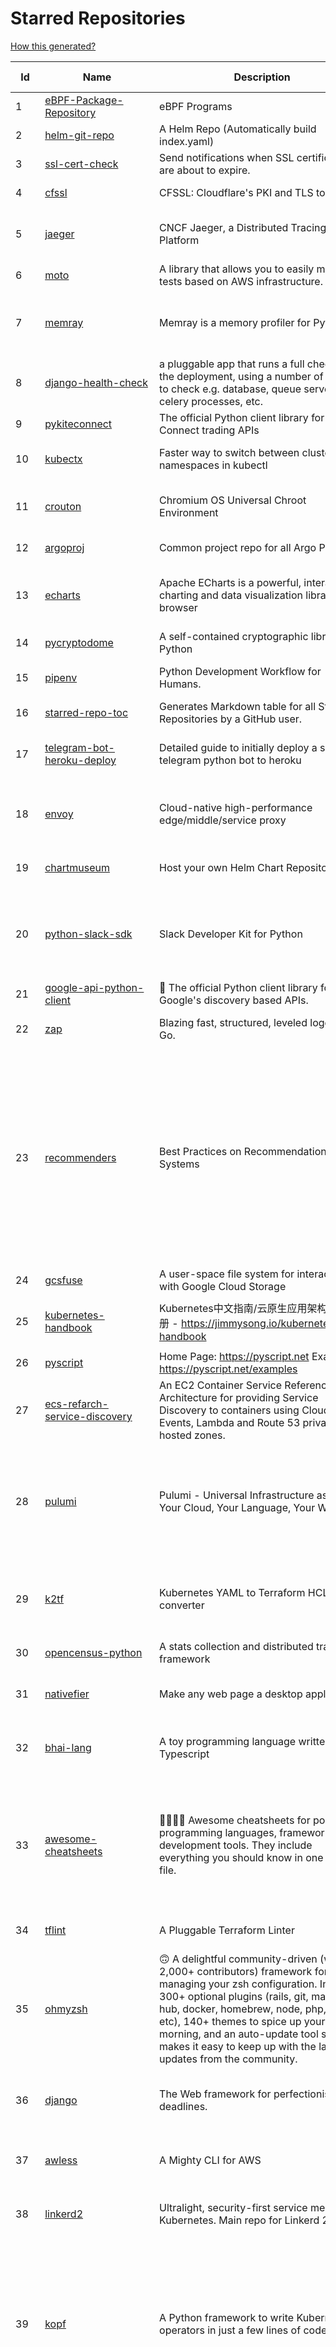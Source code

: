 # Starred Repositories  

[How this generated?](../master/USAGE.md)  

| Id 			| Name			| Description | Star Counts | Topics/Tags   | Last Updated 	|  
| ----------- | ----------- 	| ----------- | ----------- | ----------- 	| -----------   |  
|1|[eBPF-Package-Repository](https://github.com/l3af-project/eBPF-Package-Repository.git)|eBPF Programs|16||29-4-2022|  
|2|[helm-git-repo](https://github.com/yks0000/helm-git-repo.git)|A Helm Repo (Automatically build index.yaml)|1||6-4-2021|  
|3|[ssl-cert-check](https://github.com/Matty9191/ssl-cert-check.git)|Send notifications when SSL certificates are about to expire.|566||29-9-2021|  
|4|[cfssl](https://github.com/cloudflare/cfssl.git)|CFSSL: Cloudflare's PKI and TLS toolkit|6981||19-1-2022|  
|5|[jaeger](https://github.com/jaegertracing/jaeger.git)|CNCF Jaeger, a Distributed Tracing Platform|15729|distributed-tracing, cncf, tracing, observability, jaeger, opentelemetry|17-5-2022|  
|6|[moto](https://github.com/spulec/moto.git)|A library that allows you to easily mock out tests based on AWS infrastructure.|5875|boto, aws, ec2, s3|19-5-2022|  
|7|[memray](https://github.com/bloomberg/memray.git)|Memray is a memory profiler for Python|8295|memory, memory-leak, memory-leak-detection, memory-profiler, profiler, python|18-5-2022|  
|8|[django-health-check](https://github.com/KristianOellegaard/django-health-check.git)|a pluggable app that runs a full check on the deployment, using a number of plugins to check e.g. database, queue server, celery processes, etc.|836||18-1-2022|  
|9|[pykiteconnect](https://github.com/zerodha/pykiteconnect.git)|The official Python client library for the Kite Connect trading APIs|679||17-3-2022|  
|10|[kubectx](https://github.com/ahmetb/kubectx.git)|Faster way to switch between clusters and namespaces in kubectl|13022|kubernetes, kubectl, kubectl-plugins, kubernetes-clusters|16-3-2022|  
|11|[crouton](https://github.com/dnschneid/crouton.git)|Chromium OS Universal Chroot Environment|8085|chroot, shell, crouton, minecraft, ubuntu, debian, kali, linux, chromeos|11-1-2022|  
|12|[argoproj](https://github.com/argoproj/argoproj.git)|Common project repo for all Argo Projects|284||4-5-2022|  
|13|[echarts](https://github.com/apache/echarts.git)|Apache ECharts is a powerful, interactive charting and data visualization library for browser|51079|echarts, data-visualization, charts, charting-library, visualization, apache, data-viz, canvas, svg|19-5-2022|  
|14|[pycryptodome](https://github.com/Legrandin/pycryptodome.git)|A self-contained cryptographic library for Python|2003|cryptography, security, python|14-5-2022|  
|15|[pipenv](https://github.com/pypa/pipenv.git)| Python Development Workflow for Humans.|22957|pip, python, packaging, virtualenv, pipfile|17-5-2022|  
|16|[starred-repo-toc](https://github.com/yks0000/starred-repo-toc.git)|Generates Markdown table for all Starred Repositories by a GitHub user.|4|starred-repositories, starred|19-5-2022|  
|17|[telegram-bot-heroku-deploy](https://github.com/AnshumanFauzdar/telegram-bot-heroku-deploy.git)|Detailed guide to initially deploy a simple telegram python bot to heroku|35|heroku-app, telegram-bot, telegram, deploy, hacktoberfest|5-2-2022|  
|18|[envoy](https://github.com/envoyproxy/envoy.git)|Cloud-native high-performance edge/middle/service proxy|19610|cats, rocket-ships, cars, more-cats, cats-over-dogs, nanoservices, corgis, cncf|19-5-2022|  
|19|[chartmuseum](https://github.com/helm/chartmuseum.git)|Host your own Helm Chart Repository|2809|helm, charts, kubernetes, chartmuseum|17-5-2022|  
|20|[python-slack-sdk](https://github.com/slackapi/python-slack-sdk.git)|Slack Developer Kit for Python|3407|python, slack, slackapi, asyncio, aiohttp-client, aiohttp, websockets, websocket, websocket-client, socket-mode|19-5-2022|  
|21|[google-api-python-client](https://github.com/googleapis/google-api-python-client.git)|🐍 The official Python client library for Google's discovery based APIs.|5647||19-5-2022|  
|22|[zap](https://github.com/uber-go/zap.git)|Blazing fast, structured, leveled logging in Go.|15820|golang, logging, structured-logging, zap|17-5-2022|  
|23|[recommenders](https://github.com/microsoft/recommenders.git)|Best Practices on Recommendation Systems|13175|machine-learning, recommender, ranking, deep-learning, python, jupyter-notebook, recommendation-algorithm, rating, operationalization, kubernetes, azure, microsoft, recommendation-system, recommendation-engine, recommendation, data-science, tutorial, artificial-intelligence|31-3-2022|  
|24|[gcsfuse](https://github.com/GoogleCloudPlatform/gcsfuse.git)|A user-space file system for interacting with Google Cloud Storage|1452||28-4-2022|  
|25|[kubernetes-handbook](https://github.com/rootsongjc/kubernetes-handbook.git)|Kubernetes中文指南/云原生应用架构实战手册 -  https://jimmysong.io/kubernetes-handbook|10006|kubernetes, cloud-native, service-mesh, handbook, cncf, gitbook, k8s, istio|17-5-2022|  
|26|[pyscript](https://github.com/pyscript/pyscript.git)|Home Page: https://pyscript.net  Examples: https://pyscript.net/examples|10724|python, html, javascript|19-5-2022|  
|27|[ecs-refarch-service-discovery](https://github.com/awslabs/ecs-refarch-service-discovery.git)|An EC2 Container Service Reference Architecture for providing Service Discovery to containers using CloudWatch Events, Lambda and Route 53 private hosted zones. |439||25-7-2016|  
|28|[pulumi](https://github.com/pulumi/pulumi.git)|Pulumi - Universal Infrastructure as Code. Your Cloud, Your Language, Your Way 🚀|12469|infrastructure-as-code, serverless, containers, aws, azure, gcp, kubernetes, cloud, cloud-computing, iac, csharp, typescript, javascript, golang, go, dotnet, fsharp, python|19-5-2022|  
|29|[k2tf](https://github.com/sl1pm4t/k2tf.git)|Kubernetes YAML to Terraform HCL converter|747|terraform, kubernetes, yaml, hcl, tool, utility, command-line-tool, converter, hashicorp, hashicorp-terraform|3-5-2022|  
|30|[opencensus-python](https://github.com/census-instrumentation/opencensus-python.git)|A stats collection and distributed tracing framework|614||16-5-2022|  
|31|[nativefier](https://github.com/nativefier/nativefier.git)|Make any web page a desktop application|30500|nodejs, electron, linux, windows, macos, desktop-application|2-5-2022|  
|32|[bhai-lang](https://github.com/DulLabs/bhai-lang.git)|A toy programming language written in Typescript|3517|programming-language, typescript, parser, interpreter, javascript|17-4-2022|  
|33|[awesome-cheatsheets](https://github.com/LeCoupa/awesome-cheatsheets.git)|👩‍💻👨‍💻 Awesome cheatsheets for popular programming languages, frameworks and development tools. They include everything you should know in one single file.|28519|cheatsheets, javascript, bash, nodejs, cheatsheet, database, language, frontend, backend, feathersjs, redis, vuejs, vim, django, programming-language, xcode, php, docker, kubernetes, sailsjs|15-4-2022|  
|34|[tflint](https://github.com/terraform-linters/tflint.git)|A Pluggable Terraform Linter|3091|terraform, tflint, hcl2|17-5-2022|  
|35|[ohmyzsh](https://github.com/ohmyzsh/ohmyzsh.git)|🙃   A delightful community-driven (with 2,000+ contributors) framework for managing your zsh configuration. Includes 300+ optional plugins (rails, git, macOS, hub, docker, homebrew, node, php, python, etc), 140+ themes to spice up your morning, and an auto-update tool so that makes it easy to keep up with the latest updates from the community.|145275|shell, zsh-configuration, theme, terminal, productivity, hacktoberfest, zsh, cli, cli-app, themes, plugins, plugin-framework, oh-my-zsh, ohmyzsh, oh-my-zsh-theme, oh-my-zsh-plugin|15-5-2022|  
|36|[django](https://github.com/django/django.git)|The Web framework for perfectionists with deadlines.|64147|python, django, web, framework, orm, templates, models, views, apps|19-5-2022|  
|37|[awless](https://github.com/wallix/awless.git)|A Mighty CLI for AWS|4840|aws, cli, cloud, aws-cli, cloud-management, awless, golang, devops, devops-tools|10-12-2018|  
|38|[linkerd2](https://github.com/linkerd/linkerd2.git)|Ultralight, security-first service mesh for Kubernetes. Main repo for Linkerd 2.x.|8420|service-mesh, rust, golang, kubernetes, linkerd, cloud-native|19-5-2022|  
|39|[kopf](https://github.com/nolar/kopf.git)|A Python framework to write Kubernetes operators in just a few lines of code|984|kubernetes, kubernetes-operator, kubernetes-operators, python, python3, framework, asyncio, operator, operators, python-framework, kopf, admission-webhook, admission-controller, admission-controllers, operator-framework, kubernetes-concepts|2-4-2022|  
|40|[strimzi-kafka-operator](https://github.com/strimzi/strimzi-kafka-operator.git)|Apache Kafka® running on Kubernetes|3168|kafka, kubernetes, openshift, docker, messaging, enmasse, kafka-connect, kafka-streams, data-streaming, data-stream, data-streams, kubernetes-operator, kubernetes-controller|19-5-2022|  
|41|[cilium](https://github.com/cilium/cilium.git)|eBPF-based Networking, Security, and Observability|11873|containers, bpf, security, kubernetes, kubernetes-networking, cni, kernel, loadbalancing, monitoring, troubleshooting, xdp, ebpf, k8s, observability, networking|19-5-2022|  
|42|[udemy-downloader-gui](https://github.com/FaisalUmair/udemy-downloader-gui.git)|A desktop application for downloading Udemy Courses|5657|electron, nodejs, udemy, udemy-dl, udemy-downloader-gui, windows, mac, macos, linux, downloader|11-8-2020|  
|43|[thefuck](https://github.com/nvbn/thefuck.git)|Magnificent app which corrects your previous console command.|71030|python, shell|27-3-2022|  
|44|[docker_practice](https://github.com/yeasy/docker_practice.git)|Learn and understand Docker&Container technologies, with real DevOps practice!|20506|docker, book, cloud-computing, container, kubernetes, swarm, mesos, spark, devops, linux|12-5-2022|  
|45|[awesome-sanic](https://github.com/mekicha/awesome-sanic.git)|A curated list of awesome Sanic resources and extensions|563||22-1-2022|  
|46|[lens](https://github.com/lensapp/lens.git)|Lens - The way the world runs Kubernetes|17621|kubernetes, kubernetes-ui, kubernetes-dashboard, cloud-native, devops, containers|19-5-2022|  
|47|[google-cloud-python](https://github.com/googleapis/google-cloud-python.git)|Google Cloud Client Library for Python|3884||18-5-2022|  
|48|[rudder-server](https://github.com/rudderlabs/rudder-server.git)|Privacy and Security focused Segment-alternative, in Golang and React  |3100|golang, go, react, hybrid-cloud, privacy, security, rudder, rudder-labs, warehouse-management, data-warehouse, rudderstack, customer-data, customer-data-pipeline, customer-data-platform, customer-data-lake, warehouse-first, segment-alternative, hacktoberfest, data-integration, data-synchronization|18-5-2022|  
|49|[dailybot](https://github.com/sapumar/dailybot.git)|Simple telegram bot to remind about the daily stand up|9|bot, daily-standup, standup-meetings, standup, standupbot|23-12-2021|  
|50|[k9s](https://github.com/derailed/k9s.git)|🐶 Kubernetes CLI To Manage Your Clusters In Style!|16364|k9s, kubernetes, kubernetes-cli, kubernetes-clusters, k8s, k8s-cluster, go, golang|19-5-2022|  
|51|[cruise-control](https://github.com/linkedin/cruise-control.git)|Cruise-control is the first of its kind to fully automate the dynamic workload rebalance and self-healing of a Kafka cluster. It provides great value to Kafka users by simplifying the operation of Kafka clusters.|2161|kafka, cluster-management, self-healing|5-5-2022|  
|52|[kubesphere](https://github.com/kubesphere/kubesphere.git)|The container platform tailored for Kubernetes multi-cloud, datacenter, and edge management ⎈ 🖥 ☁️|9887|devops, container-management, k8s, cncf, cloud-native, servicemesh, kubesphere, kubernetes-platform-solution, kubernetes, jenkins, istio, observability, multi-cluster, hacktoberfest|19-5-2022|  
|53|[skaffold](https://github.com/GoogleContainerTools/skaffold.git)|Easy and Repeatable Kubernetes Development|12834|kubernetes, developer-tools, docker, containers|19-5-2022|  
|54|[dapr](https://github.com/dapr/dapr.git)|Dapr is a portable, event-driven, runtime for building distributed applications across cloud and edge.|17901|microservices, microservice, kubernetes, sidecar, state-management, event-driven, pubsub, serverless, containers|18-5-2022|  
|55|[ingress-nginx](https://github.com/kubernetes/ingress-nginx.git)|NGINX Ingress Controller for Kubernetes|12715|ingress-controller, kubernetes, nginx|17-5-2022|  
|56|[cli](https://github.com/snyk/cli.git)|Snyk CLI scans and monitors your projects for security vulnerabilities.|3959|security, monitor, snyk, vulnerabilities|19-5-2022|  
|57|[flask](https://github.com/pallets/flask.git)|The Python micro framework for building web applications.|59038|python, flask, wsgi, web-framework, werkzeug, jinja, pallets|15-5-2022|  
|58|[k3s](https://github.com/k3s-io/k3s.git)|Lightweight Kubernetes|20004|kubernetes, k8s|19-5-2022|  
|59|[dokku](https://github.com/dokku/dokku.git)|A docker-powered PaaS that helps you build and manage the lifecycle of applications|23120|dokku, paas, heroku, docker, kubernetes, nomad, containers, buildpack, devops|16-5-2022|  
|60|[containerd](https://github.com/containerd/containerd.git)|An open and reliable container runtime|11031|containerd, oci, containers, docker, cncf, cri, kubernetes, hacktoberfest|19-5-2022|  
|61|[charts](https://github.com/helm/charts.git)|⚠️(OBSOLETE) Curated applications for Kubernetes|15379|kubernetes, charts, helm|21-12-2021|  
|62|[microservices-demo](https://github.com/GoogleCloudPlatform/microservices-demo.git)|Sample cloud-native application with 10 microservices showcasing Kubernetes, Istio, gRPC and OpenCensus.|12201|kubernetes, grpc, istio, opencensus, gke, skaffold, sample-application, google-cloud, samples|14-5-2022|  
|63|[redis-datasets](https://github.com/redis-developer/redis-datasets.git)|A Curated List of Sample Redis Datasets|35|dataset, sample-dataset, redis-modules, redis-datasets|6-12-2021|  
|64|[professional-services](https://github.com/GoogleCloudPlatform/professional-services.git)|Common solutions and tools developed by Google Cloud's Professional Services team|2119|google-cloud-platform, google-cloud-dataflow, google-cloud-ml, google-cloud-compute, gke, bigquery, solutions, tools, examples|17-5-2022|  
|65|[dnscontrol](https://github.com/StackExchange/dnscontrol.git)|Synchronize your DNS to multiple providers from a simple DSL|2255|go, dns, infrastructure-as-code, dnscontrol, workflow|8-5-2022|  
|66|[cost-model](https://github.com/kubecost/cost-model.git)|Cross-cloud cost allocation models for Kubernetes workloads|1876|kubernetes, kubecost|16-5-2022|  
|67|[rook](https://github.com/rook/rook.git)|Storage Orchestration for Kubernetes|9902|storage, kubernetes, ceph, storage-cluster, docker, cloud-native, etcd, cncf|19-5-2022|  
|68|[seaweedfs](https://github.com/chrislusf/seaweedfs.git)|SeaweedFS is a fast distributed storage system for blobs, objects, files, and data lake, for billions of files! Blob store has O(1) disk seek, cloud tiering. Filer supports Cloud Drive, cross-DC active-active replication, Kubernetes, POSIX FUSE mount, S3 API, S3 Gateway, Hadoop, WebDAV, encryption, Erasure Coding.|14479|distributed-storage, distributed-systems, s3, hdfs, fuse, distributed-file-system, hadoop-hdfs, posix, tiered-file-system, kubernetes, replication, object-storage, s3-storage, seaweedfs, erasure-coding, blob-storage, cloud-drive|19-5-2022|  
|69|[terraformer](https://github.com/GoogleCloudPlatform/terraformer.git)|CLI tool to generate terraform files from existing infrastructure (reverse Terraform). Infrastructure to Code|7534|cloud, terraform, terraform-configurations, gcp, google-cloud, hcl, golang, infrastructure-as-code, aws, kubernetes|11-5-2022|  
|70|[operator-sdk](https://github.com/operator-framework/operator-sdk.git)|SDK for building Kubernetes applications. Provides high level APIs, useful abstractions, and project scaffolding.|5648|operator, kubernetes, sdk|19-5-2022|  
|71|[python-docs-samples](https://github.com/GoogleCloudPlatform/python-docs-samples.git)|Code samples used on cloud.google.com|5609|python, samples|19-5-2022|  
|72|[nuclei](https://github.com/projectdiscovery/nuclei.git)|Fast and customizable vulnerability scanner based on simple YAML based DSL.|8330|cve-scanner, subdomain-takeover, nuclei-engine, vulnerability-detection, vulnerability-assessment, vulnerability-scanner, security, attack-surface, security-scanner|17-5-2022|  
|73|[authelia](https://github.com/authelia/authelia.git)|The Single Sign-On Multi-Factor portal for web apps|13179|totp, u2f, ldap, nginx, sso-authentication, yubikey, two-factor-authentication, docker, cookie, kubernetes, sso, multifactor, push-notifications, traefik, mfa, two-factor, authentication, security, golang, 2fa|19-5-2022|  
|74|[kind](https://github.com/kubernetes-sigs/kind.git)|Kubernetes IN Docker - local clusters for testing Kubernetes|9785|k8s-sig-testing, kubernetes, kubeadm, golang, docker, podman|19-5-2022|  
|75|[auto](https://github.com/intuit/auto.git)|Generate releases based on semantic version labels on pull requests.|1711|release, auto-release, github, slack, jira, releases, publishing, hack, hacktoberfest|21-3-2022|  
|76|[awesome-argo](https://github.com/terrytangyuan/awesome-argo.git)|A curated list of awesome projects and resources related to Argo (a CNCF hosted project)|639|awesome, awesome-list, awesome-lists, argocd, argo-workflows, argo-events, argo-rollouts, machine-learning, workflow-engine, workflow-management, infrastructure-as-code, continuous-delivery, cloud-native, kubernetes, cncf, gitops, workflow-orchestration, devops, mlops, argo|10-5-2022|  
|77|[chaos-mesh](https://github.com/chaos-mesh/chaos-mesh.git)|A Chaos Engineering Platform for Kubernetes.|4781|chaos, chaos-engineering, chaos-testing, kubernetes, operator, golang, microservice, site-reliability-engineering, fault-injection, cncf, cloud-native, chaos-mesh, chaos-experiments, crd, hacktoberfest|19-5-2022|  
|78|[azure-rest-api-specs](https://github.com/Azure/azure-rest-api-specs.git)|The source for REST API specifications for Microsoft Azure.|1597|azure, swagger, openapi, rest, cloud|19-5-2022|  
|79|[kubespray](https://github.com/kubernetes-sigs/kubespray.git)|Deploy a Production Ready Kubernetes Cluster|12254|kubernetes-cluster, ansible, kubernetes, high-availability, bare-metal, gce, aws, kubespray, k8s-sig-cluster-lifecycle, hacktoberfest|19-5-2022|  
|80|[ms-identity-python-webapi-azurefunctions](https://github.com/Azure-Samples/ms-identity-python-webapi-azurefunctions.git)|Python Azure Function Web API secured by Azure AD|16||4-2-2021|  
|81|[school-of-sre](https://github.com/linkedin/school-of-sre.git)|At LinkedIn, we are using this curriculum for onboarding our entry-level talents into the SRE role.|5596|sre, linux, networking, git, python, mysql, nosql, hadoop, system-design, security|5-11-2021|  
|82|[teleport](https://github.com/gravitational/teleport.git)|Certificate authority and access plane for SSH, Kubernetes, web apps, databases and desktops|11796|ssh, go, bastion, teleport-binaries, certificate, golang, cluster, teleport, firewall, security, jumpserver, rbac, audit, pam, kubernetes, kubernetes-access, firewalls, database-access, postgres, rdp|19-5-2022|  
|83|[portainer](https://github.com/portainer/portainer.git)|Making Docker and Kubernetes management easy.|21783|docker, docker-swarm, ui, docker-deployment, docker-compose, docker-container, docker-image, portainer, docker-ui, dockerfile, moby, hacktoberfest, kubernetes|19-5-2022|  
|84|[checkov](https://github.com/bridgecrewio/checkov.git)|Prevent cloud misconfigurations during build-time for Terraform, CloudFormation, Kubernetes, Serverless framework and other infrastructure-as-code-languages with Checkov by Bridgecrew.|4204|terraform, static-analysis, aws, gcp, azure, aws-security, azure-security, gcp-security, cloudformation, scans, compliance, kubernetes, kubernetes-security, devsecops, policy-as-code, infrastructure-as-code, devops, terraform-security, hacktoberfest, bicep|19-5-2022|  
|85|[learn-python3](https://github.com/jerry-git/learn-python3.git)|Jupyter notebooks for teaching/learning Python 3|4959|teaching-materials, python3, jupyter-notebook, learning-python, python-exercises|2-8-2020|  
|86|[pyjwt](https://github.com/jpadilla/pyjwt.git)|JSON Web Token implementation in Python|4207|python, jwt|19-5-2022|  
|87|[metallb](https://github.com/metallb/metallb.git)|A network load-balancer implementation for Kubernetes using standard routing protocols|4796|kubernetes, bgp, load-balancer, bare-metal, arp, vrrp, keepalived|19-5-2022|  
|88|[kafka-monitor](https://github.com/linkedin/kafka-monitor.git)|Xinfra Monitor monitors the availability of Kafka clusters by producing synthetic workloads using end-to-end pipelines to obtain derived vital statistics - E2E latency, service produce/consume availability, offsets commit availability & latency, message loss rate and more.|1870|kafka-monitor, kafka-cluster, monitor-topic, partition, broker, partition-count, leader, latency, cluster, metrics, kmf, kafka-broker, xinfra-monitor, monitor-single-clusters, reassigns-partition, jmx-metrics, clusters, xinfra, monitor, topic|29-3-2022|  
|89|[dockerfiles](https://github.com/jessfraz/dockerfiles.git)|Various Dockerfiles I use on the desktop and on servers.|12538|dockerfiles, bash, docker, dockerfile, linux, shell, containers|27-3-2021|  
|90|[bcc](https://github.com/iovisor/bcc.git)|BCC - Tools for BPF-based Linux IO analysis, networking, monitoring, and more|14512||19-5-2022|  
|91|[ace](https://github.com/ajaxorg/ace.git)|Ace (Ajax.org Cloud9 Editor)|24420||16-5-2022|  
|92|[bat](https://github.com/sharkdp/bat.git)|A cat(1) clone with wings.|34545|command-line, tool, syntax-highlighting, git, terminal, cli, rust, hacktoberfest|16-5-2022|  
|93|[awesome-hyper](https://github.com/bnb/awesome-hyper.git)|🖥 Delightful Hyper plugins, themes, and resources|9853|hyper, hyperterm, zeit, terminal, awesome, awesome-list|13-7-2021|  
|94|[click](https://github.com/pallets/click.git)|Python composable command line interface toolkit|12457|python, cli, click, pallets|1-5-2022|  
|95|[fish-shell](https://github.com/fish-shell/fish-shell.git)|The user-friendly command line shell.|18908||19-5-2022|  
|96|[mypy](https://github.com/python/mypy.git)|Optional static typing for Python|13111|python, types, typing, typechecker, linter|19-5-2022|  
|97|[salt](https://github.com/saltstack/salt.git)|Software to automate the management and configuration of any infrastructure or application at scale. Get access to the Salt software package repository here: |12506|python, configuration-management, remote-execution, infrastructure-management, zeromq, event-stream, event-management, cloud-providers, cloud-management, cloud-provisioning, infrasructure, infrastructure-automation, infrastructure-as-code, infrastructure-as-a-code, iot, edge, cloud|19-5-2022|  
|98|[chaosmonkey](https://github.com/Netflix/chaosmonkey.git)|Chaos Monkey is a resiliency tool that helps applications tolerate random instance failures.|12244||30-10-2020|  
|99|[kubernetes-the-hard-way](https://github.com/kelseyhightower/kubernetes-the-hard-way.git)|Bootstrap Kubernetes the hard way on Google Cloud Platform. No scripts.|31159||2-5-2021|  
|100|[sanic-prometheus](https://github.com/dkruchinin/sanic-prometheus.git)|Prometheus metrics for Sanic,  an async python web server|68|python, prometheus, sanic, monitoring|12-10-2020|  
|101|[Public-APIs](https://github.com/n0shake/Public-APIs.git)|📚 A public list of APIs from round the web.|18415||15-5-2022|  
|102|[viper](https://github.com/spf13/viper.git)|Go configuration with fangs|19253||12-5-2022|  
|103|[fasthttp](https://github.com/valyala/fasthttp.git)|Fast HTTP package for Go. Tuned for high performance. Zero memory allocations in hot paths. Up to 10x faster than net/http|17716||16-5-2022|  
|104|[my-mac-os](https://github.com/nikitavoloboev/my-mac-os.git)|List of applications and tools that make my macOS experience even more amazing|18608|macos, curated, alfred, macros, personal, applications, karabiner, mac-setup, ios, nix, awesome|12-4-2022|  
|105|[http-api-design](https://github.com/interagent/http-api-design.git)|HTTP API design guide extracted from work on the Heroku Platform API|13587||18-11-2021|  
|106|[poetry](https://github.com/python-poetry/poetry.git)|Python dependency management and packaging made easy.|19785|python, dependency-manager, package-manager, packaging, hacktoberfest|19-5-2022|  
|107|[gotty](https://github.com/yudai/gotty.git)|Share your terminal as a web application|16521|tty, terminal, browser, web, go, websocket, javascript, typescript|13-12-2017|  
|108|[system-design-interview](https://github.com/checkcheckzz/system-design-interview.git)|System design interview for IT companies|17685|interview, interview-questions, interview-preparation, design-systems, system, system-design|23-12-2020|  
|109|[professional-programming](https://github.com/charlax/professional-programming.git)|A collection of full-stack resources for programmers.|16264|read-articles, programmer, professional, scalability, concepts, documentation, lessons-learned, engineer, programming-language, learning, architecture, computer-science|9-5-2022|  
|110|[chef](https://github.com/chef/chef.git)|Chef Infra, a powerful automation platform that transforms infrastructure into code automating how infrastructure is configured, deployed and managed across any environment, at any scale|6891|chef, devops, cfgmgt, infrastructure, automation, deployment, hacktoberfest|17-5-2022|  
|111|[fd](https://github.com/sharkdp/fd.git)|A simple, fast and user-friendly alternative to 'find'|22186|command-line, tool, filesystem, search, regex, rust, cli, terminal, hacktoberfest|18-5-2022|  
|112|[pace](https://github.com/CodeByZach/pace.git)|Automatically add a progress bar to your site.|15433|pace, progress-bar, pace-js, loading-bar, loading-indicator, loading-animation|28-7-2021|  
|113|[awesome-vscode](https://github.com/viatsko/awesome-vscode.git)|🎨 A curated list of delightful VS Code packages and resources.|20298|visual-studio, vscode, vscode-theme, vscode-extension, awesome, awesome-list, list, visualstudio, visual-studio-code, visual-studio-code-extension, visual-studio-code-theme|25-3-2022|  
|114|[typing](https://github.com/python/typing.git)|Python static typing home. Contains the source for typing_extensions and the documentation. Also hosts a user help forum.|1240|python, types, typing, static-typing, gradual-typing|19-5-2022|  
|115|[terraform-switcher](https://github.com/warrensbox/terraform-switcher.git)|A command line tool to switch between different versions of terraform  (install with homebrew and more)|926|terraform, go, golang|17-5-2022|  
|116|[learnopencv](https://github.com/spmallick/learnopencv.git)|Learn OpenCV  : C++ and Python Examples|16338|computer-vision, machine-learning, ai, deep-learning, deep-neural-networks, deeplearning, computervision, opencv, opencv-python, opencv-library, opencv3, opencv-cpp, opencv-tutorial|17-5-2022|  
|117|[Gooey](https://github.com/chriskiehl/Gooey.git)|Turn (almost) any Python command line program into a full GUI application with one line|16161||8-5-2022|  
|118|[acme.sh](https://github.com/acmesh-official/acme.sh.git)|A pure Unix shell script implementing ACME client protocol|26586|acme, acme-protocol, letsencrypt, certbot, shell, ash, bash, posix, posix-sh, zerossl, buypass, acme-client|11-5-2022|  
|119|[vizceral](https://github.com/Netflix/vizceral.git)|WebGL visualization for displaying animated traffic graphs|3923|graph, traffic, visualization, webgl, monitoring|20-7-2019|  
|120|[aws-cli](https://github.com/aws/aws-cli.git)|Universal Command Line Interface for Amazon Web Services|12391|aws, cloud, aws-cli, cloud-management|19-5-2022|  
|121|[traefik](https://github.com/traefik/traefik.git)|The Cloud Native Application Proxy|38145|microservice, docker, marathon, mesos, consul, etcd, kubernetes, load-balancer, reverse-proxy, zookeeper, letsencrypt, golang, go|19-5-2022|  
|122|[nginx-admins-handbook](https://github.com/trimstray/nginx-admins-handbook.git)|How to improve NGINX performance, security, and other important things.|12699|nginx, nginx-proxy, nginx-configuration, security, performance, http, https, ssllabs, notes, cheatsheet, reference, handbook, best-practices, hacks, snippets, tengine, openresty|20-10-2021|  
|123|[grafana](https://github.com/grafana/grafana.git)|The open and composable observability and data visualization platform. Visualize metrics, logs, and traces from multiple sources like Prometheus, Loki, Elasticsearch, InfluxDB, Postgres and many more. |48977|grafana, monitoring, analytics, metrics, influxdb, prometheus, elasticsearch, alerting, data-visualization, go, dashboard, business-intelligence, mysql, postgres, hacktoberfest|19-5-2022|  
|124|[kapacitor](https://github.com/influxdata/kapacitor.git)|Open source framework for processing, monitoring, and alerting on time series data|2135|kapacitor, monitoring, time-series|15-3-2022|  
|125|[ami-query](https://github.com/intuit/ami-query.git)|Provide a REST interface to your organization's AMIs|37||31-8-2020|  
|126|[hyper](https://github.com/vercel/hyper.git)|A terminal built on web technologies|38530|terminal, javascript, html, css, react, terminal-emulators, hyper, macos, linux|14-5-2022|  
|127|[kubeflow](https://github.com/kubeflow/kubeflow.git)|Machine Learning Toolkit for Kubernetes|11500|ml, kubernetes, minikube, tensorflow, notebook, google-kubernetes-engine, jupyter, machine-learning, kubeflow|13-5-2022|  
|128|[telegraf](https://github.com/influxdata/telegraf.git)|The plugin-driven server agent for collecting & reporting metrics.|11518|telegraf, monitoring, time-series, metrics|19-5-2022|  
|129|[statsd](https://github.com/statsd/statsd.git)|Daemon for easy but powerful stats aggregation|16408|statsd, graphite, javascript, metrics, nodejs|27-12-2021|  
|130|[osquery](https://github.com/osquery/osquery.git)|SQL powered operating system instrumentation, monitoring, and analytics.|18901|security, monitoring, intrusion-detection, sql, hacktoberfest|11-5-2022|  
|131|[cobra](https://github.com/spf13/cobra.git)|A Commander for modern Go CLI interactions|26668|cobra, cobra-library, cobra-generator, posix-compliant-flags, command-cobra, cli-app, command-line, commandline, command, cli, go, golang, golang-library, golang-application, subcommands, posix|18-5-2022|  
|132|[bokeh](https://github.com/bokeh/bokeh.git)|Interactive Data Visualization in the browser, from  Python|16292|bokeh, python, interactive-plots, javascript, visualization, plotting, plots, data-visualisation, notebooks, jupyter, visualisation, numfocus|19-5-2022|  
|133|[python-container](https://github.com/googleapis/python-container.git)|-|28||5-5-2022|  
|134|[dotfiles](https://github.com/bbkane/dotfiles.git)|Configs for apps I care about|18|dotfiles, zsh, neovim, vscode, git, sqlite, sqlite3|16-5-2022|  
|135|[werkzeug](https://github.com/pallets/werkzeug.git)|The comprehensive WSGI web application library.|6078|python, wsgi, werkzeug, http, pallets|1-5-2022|  
|136|[awesome-pentest](https://github.com/enaqx/awesome-pentest.git)|A collection of awesome penetration testing resources, tools and other shiny things|15972|awesome, awesome-list|11-2-2022|  
|137|[flask-app-on-azure-functions](https://github.com/Azure-Samples/flask-app-on-azure-functions.git)|A sample to run a Flask app on Azure Functions|4||18-2-2022|  
|138|[cdnjs](https://github.com/cdnjs/cdnjs.git)|🤖 CDN assets - The #1 free and open source CDN built to make life easier for developers.|9490|cdn, javascript, css, library, web, front-end, foss, opensource, js, font, framework, webdev, fast, speed, http2, spdy, cdnjs|19-5-2022|  
|139|[oss-fuzz](https://github.com/google/oss-fuzz.git)|OSS-Fuzz - continuous fuzzing for open source software.|7401|fuzzing, security, stability, oss-fuzz, fuzz-testing, vulnerabilities|19-5-2022|  
|140|[docker-development-youtube-series](https://github.com/marcel-dempers/docker-development-youtube-series.git)|-|2898||15-5-2022|  
|141|[ultimate-go](https://github.com/hoanhan101/ultimate-go.git)|The Ultimate Go Study Guide|14815|golang, computer-systems, programming, ebook, study-guide|17-9-2021|  
|142|[roxy-wi](https://github.com/hap-wi/roxy-wi.git)|Web interface for managing Haproxy, Nginx, Apache and Keepalived servers|1059|haproxy-servers, web-interface, management, web-manager, web-gui, gui, webui, haproxy-configuration, haproxy-status, haproxy-gui, haproxy-managment, high-availibility, loadbalancer, lbs, waf, nginx, keepalived-servers, monitoring, roxy-wi, apache|17-5-2022|  
|143|[cli53](https://github.com/barnybug/cli53.git)|Command line tool for Amazon Route 53|1783||8-4-2022|  
|144|[awesome-macOS](https://github.com/iCHAIT/awesome-macOS.git)|  A curated list of awesome applications, softwares, tools and shiny things for macOS.|12958|macos, mac, awesome-list, apple, awesome-lists, awesome, list|4-2-2022|  
|145|[project-based-learning](https://github.com/practical-tutorials/project-based-learning.git)|Curated list of project-based tutorials|67795|tutorial, project, beginner-project, webdevelopment, python, javascript, cpp, golang|13-4-2022|  
|146|[keras-yolo2](https://github.com/experiencor/keras-yolo2.git)|Easy training on custom dataset. Various backends (MobileNet and SqueezeNet) supported. A YOLO demo to detect raccoon run entirely in brower is accessible at https://git.io/vF7vI (not on Windows).|1699|convolutional-networks, deep-learning, yolo2, realtime, regression|31-12-2019|  
|147|[vegeta](https://github.com/tsenart/vegeta.git)|HTTP load testing tool and library. It's over 9000!|19604|load-testing, go, benchmarking, http|11-10-2020|  
|148|[awesome-deep-learning](https://github.com/ChristosChristofidis/awesome-deep-learning.git)|A curated list of awesome Deep Learning tutorials, projects and communities.|18763|deep-learning, neural-network, machine-learning, awesome, awesome-list, recurrent-networks, deep-networks, deep-learning-tutorial, face-images|8-5-2022|  
|149|[hygieia](https://github.com/hygieia/hygieia.git)|CapitalOne  DevOps Dashboard|3696|devops, dashboard, hygieia, delivery-pipeline, visualization, continuous-delivery, continuous-deployment, continuous-integration|23-9-2021|  
|150|[ipython](https://github.com/ipython/ipython.git)|Official repository for IPython itself. Other repos in the IPython organization contain things like the website, documentation builds, etc.|15351|ipython, jupyter, data-science, notebook, python, repl, closember, hacktoberfest|3-5-2022|  
|151|[helm](https://github.com/helm/helm.git)|The Kubernetes Package Manager|21748|cncf, chart, kubernetes, helm, charts|17-5-2022|  
|152|[locust](https://github.com/locustio/locust.git)|Scalable user load testing tool written in Python|18893|locust, python, load-testing, performance-testing, http, benchmarking, load-generator|19-5-2022|  
|153|[wtf](https://github.com/wtfutil/wtf.git)|The personal information dashboard for your terminal|13444|golang, dashboard, terminal, tui, cui, go, devops, wtf, wtfutil, hacktoberfest|13-5-2022|  
|154|[awesome-sysadmin](https://github.com/awesome-foss/awesome-sysadmin.git)|A curated list of amazingly awesome open source sysadmin resources.|13910|awesome, awesome-list, sysadmin, list|7-10-2021|  
|155|[the-book-of-secret-knowledge](https://github.com/trimstray/the-book-of-secret-knowledge.git)|A collection of inspiring lists, manuals, cheatsheets, blogs, hacks, one-liners, cli/web tools and more.|68182|awesome, awesome-list, lists, manuals, resources, howtos, hacks, search-engines, one-liners, cheatsheets, guidelines, sysops, devops, pentesters, security-researchers, linux, bsd, security, hacking|28-2-2022|  
|156|[troposphere](https://github.com/cloudtools/troposphere.git)|troposphere - Python library to create AWS CloudFormation descriptions|4676|aws-cloudformation, cloudformation, python, python3, troposphere|14-5-2022|  
|157|[awesome-python](https://github.com/vinta/awesome-python.git)|A curated list of awesome Python frameworks, libraries, software and resources|127579|awesome, python, collections, python-library, python-framework, python-resources|17-12-2021|  
|158|[goaccess](https://github.com/allinurl/goaccess.git)|GoAccess is a real-time web log analyzer and interactive viewer that runs in a terminal in *nix systems or through your browser.|14699|goaccess, c, real-time, data-analysis, analytics, nginx, apache, webserver, web-analytics, monitoring, dashboard, command-line, gdpr, privacy, cli, tui, google-analytics, ncurses, terminal|17-5-2022|  
|159|[istio](https://github.com/istio/istio.git)|Connect, secure, control, and observe services.|30299|microservices, service-mesh, lyft-envoy, kubernetes, api-management, circuit-breaker, polyglot-microservices, enforce-policies, proxies, microservice, envoy, consul, nomad, request-routing, resiliency, fault-injection|19-5-2022|  
|160|[awesome-macos-command-line](https://github.com/herrbischoff/awesome-macos-command-line.git)|Use your macOS terminal shell to do awesome things.|25680|macos, macosx, shell, terminal, awesome-list, awesome, list|2-9-2021|  
|161|[interviews](https://github.com/kdn251/interviews.git)|Everything you need to know to get the job.|57233|java, interview, interview-questions, interview-practice, interview-preparation, interview-prep, algorithm, algorithm-challenges, algorithms, algorithm-competitions, technical-coding-interview, leetcode, leetcode-solutions, leetcode-java, coding-interviews, coding-interview, coding-challenge, coding-challenges, leetcode-questions, interviews|6-6-2020|  
|162|[cheatsheets.pdf](https://github.com/qg0/cheatsheets.pdf.git)|📚 Various cheatsheets in PDF|196|||  
|163|[json-server](https://github.com/typicode/json-server.git)|Get a full fake REST API with zero coding in less than 30 seconds (seriously)|61225||3-5-2022|  
|164|[google-maps-services-python](https://github.com/googlemaps/google-maps-services-python.git)|Python client library for Google Maps API Web Services|3556||19-5-2022|  
|165|[gin](https://github.com/gin-gonic/gin.git)|Gin is a HTTP web framework written in Go (Golang). It features a Martini-like API with much better performance -- up to 40 times faster. If you need smashing performance, get yourself some Gin.|59146||18-5-2022|  
|166|[pendulum](https://github.com/sdispater/pendulum.git)|Python datetimes made easy|4805||19-4-2022|  
|167|[the-art-of-command-line](https://github.com/jlevy/the-art-of-command-line.git)|Master the command line, in one page|106170||7-9-2020|  
|168|[archivy](https://github.com/archivy/archivy.git)|Archivy is a self-hostable knowledge repository that allows you to learn and retain information in your own personal and extensible wiki.|2855||27-4-2022|  
|169|[argo-cd](https://github.com/argoproj/argo-cd.git)|Declarative continuous deployment for Kubernetes.|9301||19-5-2022|  
|170|[forcediphttpsadapter](https://github.com/Roadmaster/forcediphttpsadapter.git)|A requests TransportAdapter allowing to force a specific IP for HTTPS connections.|41||1-11-2021|  
|171|[iris](https://github.com/kataras/iris.git)|The fastest HTTP/2 Go Web Framework. A true successor of expressjs and laravel. Supports AWS Lambda, gRPC, MVC, Unique Router, Websockets, Sessions, Test suite, Dependency Injection and more. Thank you / 谢谢 https://github.com/kataras/iris/issues/1329|22335||9-5-2022|  
|172|[markdown-here](https://github.com/adam-p/markdown-here.git)|Google Chrome, Firefox, and Thunderbird extension that lets you write email in Markdown and render it before sending.|55363||30-9-2018|  
|173|[kb](https://github.com/gnebbia/kb.git)|A minimalist command line knowledge base manager|2858|knowledge, cheatsheets, procedures, methodology, pentest-tool, knowledge-base, rtfm, notes, notes-management-system, cli, notebook|31-10-2021|  
|174|[awesome-go](https://github.com/avelino/awesome-go.git)|A curated list of awesome Go frameworks, libraries and software|80786|golang, golang-library, go, awesome, awesome-list, hacktoberfest|18-5-2022|  
|175|[leveldb](https://github.com/google/leveldb.git)|LevelDB is a fast key-value storage library written at Google that provides an ordered mapping from string keys to string values.|29233||9-5-2022|  
|176|[awesome-awesomeness](https://github.com/bayandin/awesome-awesomeness.git)|A curated list of awesome awesomeness|28948||24-3-2022|  
|177|[aws-eks-kubernetes-masterclass](https://github.com/stacksimplify/aws-eks-kubernetes-masterclass.git)|AWS EKS Kubernetes - Masterclass   DevOps, Microservices|458|kubernetes, kubernetes-pods, kubernetes-deployment, kubernetes-services, kubernetes-secrets, aws-eks, aws-eks-cluster, aws-ebs, aws-rds, aws-alb, aws-alb-ingress-controller, aws-fargate, aws-codebuild, aws-codecommit, aws-codepipeline, fluentd, aws-cloudwatch, docker, yaml|3-3-2022|  
|178|[life](https://github.com/cheeaun/life.git)|Life - a timeline of important events in my life|2658|life, timeline, markdown|14-10-2018|  
|179|[python-terraform](https://github.com/beelit94/python-terraform.git)|-|370|terraform, python|4-6-2021|  
|180|[core](https://github.com/home-assistant/core.git)|:house_with_garden: Open source home automation that puts local control and privacy first.|52566||19-5-2022|  
|181|[awesome-scalability](https://github.com/binhnguyennus/awesome-scalability.git)|The Patterns of Scalable, Reliable, and Performant Large-Scale Systems|38536|system-design, backend, scalability, interview, architecture, devops, design-patterns, interview-questions, awesome-list, big-data, awesome, resources, lists, web-development, programming, system, interview-practice, computer-science, distributed-systems, machine-learning|2-5-2022|  
|182|[behave](https://github.com/behave/behave.git)|BDD, Python style.|2624||16-5-2022|  
|183|[logrus](https://github.com/sirupsen/logrus.git)|Structured, pluggable logging for Go.|20500|logging, logrus, go|12-1-2022|  
|184|[computer-science](https://github.com/ossu/computer-science.git)|:mortar_board: Path to a free self-taught education in Computer Science!|113244|computer-science, awesome-list, courses, curriculum|16-5-2022|  
|185|[realworld](https://github.com/gothinkster/realworld.git)|"The mother of all demo apps" — Exemplary fullstack Medium.com clone powered by React, Angular, Node, Django, and many more 🏅|65824||19-5-2022|  
|186|[jq](https://github.com/stedolan/jq.git)|Command-line JSON processor|22096||4-4-2022|  
|187|[ngrok](https://github.com/inconshreveable/ngrok.git)|Introspected tunnels to localhost|21741||31-5-2016|  
|188|[awesome-machine-learning](https://github.com/josephmisiti/awesome-machine-learning.git)|A curated list of awesome Machine Learning frameworks, libraries and software.|54339||18-5-2022|  
|189|[terraform-provider-restapi](https://github.com/Mastercard/terraform-provider-restapi.git)|A terraform provider to manage objects in a RESTful API|586||7-4-2022|  
|190|[terratest](https://github.com/gruntwork-io/terratest.git)| Terratest is a Go library that makes it easier to write automated tests for your infrastructure code.|6099|devops, testing, testing-library, aws, terraform, packer, docker, golang|18-5-2022|  
|191|[styleguide](https://github.com/google/styleguide.git)|Style guides for Google-originated open-source projects|30669|cpplint, styleguide, style-guide|6-5-2022|  
|192|[pre-commit-terraform](https://github.com/antonbabenko/pre-commit-terraform.git)|pre-commit git hooks to take care of Terraform configurations 🇺🇦|1748|git-hooks, terraform, code-style, hooks, pre-commit, automation, terraform-docs, terragrunt|18-5-2022|  
|193|[frp](https://github.com/fatedier/frp.git)|A fast reverse proxy to help you expose a local server behind a NAT or firewall to the internet.|56482|proxy, reverse-proxy, tunnel, nat, go, firewall, frp, expose, http-proxy|29-4-2022|  
|194|[gitbook](https://github.com/GitbookIO/gitbook.git)|📝 Modern documentation format and toolchain using Git and Markdown|24696||27-12-2018|  
|195|[faas](https://github.com/openfaas/faas.git)|OpenFaaS - Serverless Functions Made Simple|21575|functions-as-a-service, functions, lambda, serverless, prometheus, kubernetes, k8s, serverless-functions, paas, gitops, faas, docker, golang, nodejs|9-5-2022|  
|196|[pyenv](https://github.com/pyenv/pyenv.git)|Simple Python version management|27286|python, shell|18-5-2022|  
|197|[docker-cheat-sheet](https://github.com/wsargent/docker-cheat-sheet.git)|Docker Cheat Sheet|20866|docker, cheet-sheet|31-10-2021|  
|198|[linux-insides](https://github.com/0xAX/linux-insides.git)|A little bit about a linux kernel|25703|linux-kernel, linux-insides, linux|12-3-2022|  
|199|[terminalizer](https://github.com/faressoft/terminalizer.git)|🦄 Record your terminal and generate animated gif images or share a web player|12663|terminal, record, capture, shot, bash, powershell, gif, animated, generate, theme, colors, font, repeat, command-line, shell, zsh, bash-profile, render, tty, pty|18-4-2020|  
|200|[silver-surfer](https://github.com/devtron-labs/silver-surfer.git)|An OpenSource project to check ApiVersion compatibility and provide Migration path for Kubernetes objects when upgrading Kubernetes to latest versions.|146|kubernetes, silver-surfer, kubedd, open-source, golang, hacktoberfest|29-10-2021|  
|201|[awesome-shell](https://github.com/alebcay/awesome-shell.git)|A curated list of awesome command-line frameworks, toolkits, guides and gizmos. Inspired by awesome-php.|23543|awesome-list, awesome, list, zsh, fish, bash, cli, shell|27-4-2022|  
|202|[schema](https://github.com/keleshev/schema.git)|Schema validation just got Pythonic|2572||1-12-2021|  
|203|[python-cheatsheet](https://github.com/gto76/python-cheatsheet.git)|Comprehensive Python Cheatsheet|29055|cheatsheet, python, reference, python-cheatsheet|18-5-2022|  
|204|[loguru](https://github.com/Delgan/loguru.git)|Python logging made (stupidly) simple|11759|python, logging, logger, log|4-5-2022|  
|205|[cli](https://github.com/cli/cli.git)|GitHub’s official command line tool|28524|github-api-v4, cli, git, golang|19-5-2022|  
|206|[compose](https://github.com/docker/compose.git)|Define and run multi-container applications with Docker|25861|docker, docker-compose, orchestration, go, golang|17-5-2022|  
|207|[linkedin-skill-assessments-quizzes](https://github.com/Ebazhanov/linkedin-skill-assessments-quizzes.git)|Full reference of LinkedIn answers 2022 for skill assessments (aws-lambda, rest-api, javascript, react, git, html, jquery, mongodb, java, Go, python, machine-learning, power-point) linkedin excel test lösungen, linkedin machine learning test LinkedIn test questions and answers |14534|linkedin, quiz-questions, answers, assessment, quiz, linkedin-questions, free, hacktoberfest, hacktoberfest2020, exam, skills, hacktoberfest2021, golang, 2022|19-5-2022|  
|208|[hugo](https://github.com/gohugoio/hugo.git)|The world’s fastest framework for building websites.|59012|go, hugo, static-site-generator, blog-engine, cms, content-management-system, documentation-tool, hacktoberfest|18-5-2022|  
|209|[lazydocker](https://github.com/jesseduffield/lazydocker.git)|The lazier way to manage everything docker|22697||19-5-2022|  
|210|[bitcoin](https://github.com/bitcoin/bitcoin.git)|Bitcoin Core integration/staging tree|64180|bitcoin, c-plus-plus, p2p, cryptocurrency, cryptography|19-5-2022|  
|211|[terraform-aws-devops](https://github.com/antonbabenko/terraform-aws-devops.git)|Info about many of my Terraform, AWS, and DevOps projects.|289|terraform, infrastructure-as-code, aws, aws-community, antonbabenko|21-12-2021|  
|212|[echo](https://github.com/labstack/echo.git)|High performance, minimalist Go web framework|22438|go, echo, web, middleware, microservice, websocket, ssl, letsencrypt, micro-framework, https, http2, web-framework, labstack-echo|2-5-2022|  
|213|[terraform-best-practices](https://github.com/antonbabenko/terraform-best-practices.git)|Terraform best practices (available in en, fr, es, id, and other languages)|1314|terraform, terraform-configurations, best-practices, free, terraform-modules, ebook|22-2-2022|  
|214|[rich](https://github.com/Textualize/rich.git)|Rich is a Python library for rich text and beautiful formatting in the terminal.|37486|python, python3, python-library, terminal, terminal-color, markdown, tables, syntax-highlighting, ansi-colors, progress-bar-python, progress-bar, traceback, rich, tracebacks-rich, emoji|8-5-2022|  
|215|[duf](https://github.com/muesli/duf.git)|Disk Usage/Free Utility - a better 'df' alternative|8483|hacktoberfest, disk-space, disk-usage, df, linux, macos, freebsd, openbsd, windows, user-friendly, cli, terminal, filesystem, tui|12-5-2022|  
|216|[consul](https://github.com/hashicorp/consul.git)|Consul is a distributed, highly available, and data center aware solution to connect and configure applications across dynamic, distributed infrastructure.|24752|consul, service-mesh, service-discovery, kubernetes, vault, ecs, api-gateway|19-5-2022|  
|217|[elasticsearch](https://github.com/elastic/elasticsearch.git)|Free and Open, Distributed, RESTful Search Engine|59639|elasticsearch, java, search-engine|19-5-2022|  
|218|[awesome-docker](https://github.com/veggiemonk/awesome-docker.git)|:whale: A curated list of Docker resources and projects|21798|docker, awesome, awesome-list, container, tools, dockerfile, list, moby, docker-container, docker-image, docker-environment, docker-deployment, docker-swarm, docker-api, docker-monitoring, docker-machine, docker-security, docker-registry|12-5-2022|  
|219|[sonobuoy](https://github.com/vmware-tanzu/sonobuoy.git)|Sonobuoy is a diagnostic tool that makes it easier to understand the state of a Kubernetes cluster by running a set of Kubernetes conformance tests and other plugins in an accessible and non-destructive manner.|2542|kubernetes, kubernetes-cluster, kubernetes-setup, kubernetes-deployment, discovery, bugreport, heptio, tanzu, sonobuoy, conformance, conformance-tests, cncf|14-5-2022|  
|220|[terraform](https://github.com/hashicorp/terraform.git)|Terraform enables you to safely and predictably create, change, and improve infrastructure. It is an open source tool that codifies APIs into declarative configuration files that can be shared amongst team members, treated as code, edited, reviewed, and versioned.|32607|graph, infrastructure-as-code, terraform, cloud, cloud-management|19-5-2022|  
|221|[trufflehog](https://github.com/trufflesecurity/trufflehog.git)|Find credentials all over the place|8502|secret, trufflehog, credentials, security|19-5-2022|  
|222|[cheat.sh](https://github.com/chubin/cheat.sh.git)|the only cheat sheet you need|29137|cheatsheet, curl, terminal, command-line, cli, examples, documentation, help, tldr, hacktoberfest2021|18-4-2022|  
|223|[awesome-selfhosted](https://github.com/awesome-selfhosted/awesome-selfhosted.git)|A list of Free Software network services and web applications which can be hosted on your own servers|88709|selfhosted, awesome, awesome-list, privacy, hosting, cloud, self-hosted|14-5-2022|  
|224|[ora](https://github.com/sindresorhus/ora.git)|Elegant terminal spinner|7700||21-2-2022|  
|225|[atom](https://github.com/atom/atom.git)|:atom: The hackable text editor|57547|atom, editor, javascript, electron, windows, linux, macos|20-4-2022|  
|226|[github-cheat-sheet](https://github.com/tiimgreen/github-cheat-sheet.git)|A list of cool features of Git and GitHub.|35104|awesome, awesome-list, list, github, git|6-10-2020|  
|227|[scalene](https://github.com/plasma-umass/scalene.git)|Scalene: a high-performance, high-precision CPU, GPU, and memory profiler for Python|5690|python, profiling, performance-analysis, cpu-profiling, profiler, python-profilers, gpu-programming, scalene, profiles-memory, performance-cpu, cpu, memory-allocation, gpu, memory-consumption|19-5-2022|  
|228|[azure-cli](https://github.com/Azure/azure-cli.git)|Azure Command-Line Interface|3071||19-5-2022|  
|229|[terrascan](https://github.com/tenable/terrascan.git)|Detect compliance and security violations across Infrastructure as Code to mitigate risk before provisioning cloud native infrastructure.|3040||19-5-2022|  
|230|[goldmark](https://github.com/yuin/goldmark.git)|:trophy: A markdown parser written in Go. Easy to extend, standard(CommonMark) compliant, well structured.|2127||30-4-2022|  
|231|[admiral](https://github.com/istio-ecosystem/admiral.git)|Admiral provides automatic configuration generation, syncing and service discovery for multicluster Istio service mesh|449||5-5-2022|  
|232|[yq](https://github.com/mikefarah/yq.git)|yq is a portable command-line YAML, JSON and XML processor|5669||12-5-2022|  
|233|[moby](https://github.com/moby/moby.git)|Moby Project - a collaborative project for the container ecosystem to assemble container-based systems|63099||19-5-2022|  
|234|[pongo2](https://github.com/flosch/pongo2.git)|Django-syntax like template-engine for Go|2236||21-3-2022|  
|235|[kong](https://github.com/Kong/kong.git)|🦍 The Cloud-Native API Gateway |31886||19-5-2022|  
|236|[Python](https://github.com/TheAlgorithms/Python.git)|All Algorithms implemented in Python|136120||16-5-2022|  
|237|[caddy](https://github.com/caddyserver/caddy.git)|Fast, multi-platform web server with automatic HTTPS|40524||17-5-2022|  
|238|[brackets](https://github.com/adobe/brackets.git)|An open source code editor for the web, written in JavaScript, HTML and CSS.|33630||18-3-2021|  
|239|[katib](https://github.com/kubeflow/katib.git)|Repository for hyperparameter tuning|1175||19-5-2022|  
|240|[swagger-ui](https://github.com/swagger-api/swagger-ui.git)|Swagger UI is a collection of HTML, JavaScript, and CSS assets that dynamically generate beautiful documentation from a Swagger-compliant API.|22084||13-5-2022|  
|241|[halo](https://github.com/manrajgrover/halo.git)|💫 Beautiful spinners for terminal, IPython and Jupyter|2592||9-11-2020|  
|242|[python-prompt-toolkit](https://github.com/prompt-toolkit/python-prompt-toolkit.git)|Library for building powerful interactive command line applications in Python|7703||25-4-2022|  
|243|[free-programming-books](https://github.com/EbookFoundation/free-programming-books.git)|:books: Freely available programming books|233183||12-5-2022|  
|244|[miniserve](https://github.com/svenstaro/miniserve.git)|🌟 For when you really just want to serve some files over HTTP right now!|3281||19-5-2022|  
|245|[perf-tools](https://github.com/brendangregg/perf-tools.git)|Performance analysis tools based on Linux perf_events (aka perf) and ftrace|8301||14-1-2020|  
|246|[awesome](https://github.com/sindresorhus/awesome.git)|😎 Awesome lists about all kinds of interesting topics|201872||18-5-2022|  
|247|[PayloadsAllTheThings](https://github.com/swisskyrepo/PayloadsAllTheThings.git)|A list of useful payloads and bypass for Web Application Security and Pentest/CTF|37535||19-5-2022|  
|248|[face_recognition](https://github.com/ageitgey/face_recognition.git)|The world's simplest facial recognition api for Python and the command line|44252||14-6-2021|  
|249|[linux](https://github.com/torvalds/linux.git)|Linux kernel source tree|131914||19-5-2022|  
|250|[interview](https://github.com/mission-peace/interview.git)|Interview questions|10366||30-7-2018|  
|251|[python-guide](https://github.com/realpython/python-guide.git)|Python best practices guidebook, written for humans. |24767|python, guide, book, kennethreitz|27-4-2022|  
|252|[Terraform-012](https://github.com/addamstj/Terraform-012.git)|Code for the Terraform course|64||6-7-2020|  
|253|[Burrow](https://github.com/linkedin/Burrow.git)|Kafka Consumer Lag Checking|3232||2-2-2022|  
|254|[drawio](https://github.com/jgraph/drawio.git)|Source to app.diagrams.net|29308||19-5-2022|  
|255|[mergestat](https://github.com/mergestat/mergestat.git)|Query git repositories with SQL. Generate reports, perform status checks, analyze codebases. 🔍 📊|2999||23-4-2022|  
|256|[wuzz](https://github.com/asciimoo/wuzz.git)|Interactive cli tool for HTTP inspection|9974||22-1-2021|  
|257|[blackfriday](https://github.com/russross/blackfriday.git)|Blackfriday: a markdown processor for Go|4945||27-10-2020|  
|258|[public-apis](https://github.com/public-apis/public-apis.git)|A collective list of free APIs|192159||18-5-2022|  
|259|[grex](https://github.com/pemistahl/grex.git)|A command-line tool and library for generating regular expressions from user-provided test cases|5292||10-5-2022|  
|260|[GolangTraining](https://github.com/GoesToEleven/GolangTraining.git)|Training for Golang (go language)|8137||4-12-2018|  
|261|[design-patterns-for-humans](https://github.com/kamranahmedse/design-patterns-for-humans.git)|An ultra-simplified explanation to design patterns|34083|design-patterns, architecture, software-engineering, engineering, principles, computer-science|22-11-2020|  
|262|[terraform-course](https://github.com/wardviaene/terraform-course.git)|Course files for my Udemy course about Terraform|1307||9-5-2022|  
|263|[awesome-python-applications](https://github.com/mahmoud/awesome-python-applications.git)|💿 Free software that works great, and also happens to be open-source Python. |13667|python, application, video, audio, graphics, gui, productivity, education, science, game|11-10-2021|  
|264|[spinner](https://github.com/briandowns/spinner.git)|Go (golang) package with 90 configurable terminal spinner/progress indicators.|1769|go, golang, spinner, statusbar, cli, terminal, terminal-ui, progress-bar, progressbar, indicator|22-4-2022|  
|265|[monkey](https://github.com/bouk/monkey.git)|Monkey patching in Go|2847||9-12-2019|  
|266|[nprogress](https://github.com/rstacruz/nprogress.git)|For slim progress bars like on YouTube, Medium, etc|24241||19-4-2020|  
|267|[pinpoint](https://github.com/pinpoint-apm/pinpoint.git)|APM, (Application Performance Management) tool for large-scale distributed systems. |12169|apm, monitoring, performance, agent, distributed-tracing, tracing|19-5-2022|  
|268|[dive](https://github.com/wagoodman/dive.git)|A tool for exploring each layer in a docker image|31935|docker, docker-image, inspector, explorer, cli, tui|2-7-2021|  
|269|[shiv](https://github.com/linkedin/shiv.git)|shiv is a command line utility for building fully self contained Python zipapps as outlined in PEP 441, but with all their dependencies included.|1427||24-1-2022|  
|270|[pex](https://github.com/pantsbuild/pex.git)|A library and tool for generating .pex (Python EXecutable) files|2095||18-5-2022|  
|271|[algorithm-visualizer](https://github.com/algorithm-visualizer/algorithm-visualizer.git)|:fireworks:Interactive Online Platform that Visualizes Algorithms from Code|36803||13-4-2022|  
|272|[tldr](https://github.com/tldr-pages/tldr.git)|📚 Collaborative cheatsheets for console commands|38689||19-5-2022|  
|273|[devops-exercises](https://github.com/bregman-arie/devops-exercises.git)|Linux, Jenkins, AWS, SRE, Prometheus, Docker, Python, Ansible, Git, Kubernetes, Terraform, OpenStack, SQL, NoSQL, Azure, GCP, DNS, Elastic, Network, Virtualization. DevOps Interview Questions|24158||19-5-2022|  
|274|[awesome-courses](https://github.com/prakhar1989/awesome-courses.git)|:books: List of awesome university courses for learning Computer Science!|40204||2-12-2020|  
|275|[ksonnet](https://github.com/ksonnet/ksonnet.git)|A CLI-supported framework that streamlines writing and deployment of Kubernetes configurations to multiple clusters.|1154||5-2-2019|  
|276|[python-concurrency](https://github.com/volker48/python-concurrency.git)|Code examples from my toptal engineering blog article|141|python, python-concurrency, asyncio, multiprocessing|1-3-2021|  
|277|[nicstat](https://github.com/scotte/nicstat.git)|Fork of https://sourceforge.net/projects/nicstat/ to fix bugs|55||9-5-2018|  
|278|[localstack](https://github.com/localstack/localstack.git)|💻  A fully functional local AWS cloud stack. Develop and test your cloud & Serverless apps offline!|40936|aws, localstack, testing, continuous-integration, developer-tools, python|19-5-2022|  
|279|[Python-Sample-Application](https://github.com/uber/Python-Sample-Application.git)|-|358||9-3-2015|  
|280|[flask-celery-example](https://github.com/miguelgrinberg/flask-celery-example.git)|This repository contains the example code for my blog article Using Celery with Flask.|1060||12-9-2021|  
|281|[boto3](https://github.com/boto/boto3.git)|AWS SDK for Python|7266|python, aws, cloud, cloud-management, aws-sdk|19-5-2022|  
|282|[engineering-blogs](https://github.com/kilimchoi/engineering-blogs.git)|A curated list of engineering blogs|21381|engineering-blogs, tech, programming-blogs, software-development, lists|2-7-2021|  
|283|[project-layout](https://github.com/golang-standards/project-layout.git)|Standard Go Project Layout|31858|go, golang, project-template, standards, project-structure|25-3-2022|  
|284|[minio](https://github.com/minio/minio.git)|Multi-Cloud Object Storage|33173|go, storage, cloud, s3, objectstorage, cloudstorage, amazon-s3, cloudnative, k8s, kubernetes, multi-cloud, multi-cloud-kubernetes|19-5-2022|  
|285|[grequests](https://github.com/spyoungtech/grequests.git)|Requests + Gevent = <3|4021||26-1-2022|  
|286|[mkcert](https://github.com/FiloSottile/mkcert.git)|A simple zero-config tool to make locally trusted development certificates with any names you'd like.|35203|https, tls, certificates, local-development, localhost, root-ca, macos, linux, windows, ios, firefox, chrome|26-4-2022|  
|287|[DataStructures-Algorithms](https://github.com/rachitiitr/DataStructures-Algorithms.git)|The best library for implementation of all Data Structures and Algorithms - Trees + Graph Algorithms too!|2249|algorithms, data-structures, interview-prep, interview-preparation, competitive-programming, cpp, cpp-library, leetcode, leetcode-solutions|13-6-2021|  
|288|[vector](https://github.com/Netflix/vector.git)|Vector is an on-host performance monitoring framework which exposes hand picked high resolution metrics to every engineer’s browser.|3584||10-10-2020|  
|289|[awesome-interview-questions](https://github.com/DopplerHQ/awesome-interview-questions.git)|:octocat: A curated awesome list of lists of interview questions. Feel free to contribute! :mortar_board: |46596||16-11-2021|  
|290|[opencv-python](https://github.com/opencv/opencv-python.git)|Automated CI toolchain to produce precompiled opencv-python, opencv-python-headless, opencv-contrib-python and opencv-contrib-python-headless packages.|2750||12-4-2022|  
|291|[argo-workflows](https://github.com/argoproj/argo-workflows.git)|Workflow engine for Kubernetes|11063||19-5-2022|  
|292|[badges](https://github.com/Naereen/badges.git)|:pencil: Markdown code for lots of small badges :ribbon: :pushpin: (shields.io, forthebadge.com etc) :sunglasses:. Contributions are welcome! Please add yours!|3292|forthebadge, badges, markdown, markdown-cheatsheet, meta-badge, forthebadge-cc, restructuredtext, pokemon, python, awesome, markup|18-3-2022|  
|293|[python-fire](https://github.com/google/python-fire.git)|Python Fire is a library for automatically generating command line interfaces (CLIs) from absolutely any Python object.|22419|python, cli|16-4-2022|  
|294|[gitui](https://github.com/extrawurst/gitui.git)|Blazing 💥 fast terminal-ui for git written in rust 🦀|7977|rust, tui, terminal, git, command-line-tool, command-line-interface, async, hacktoberfest, bash|11-5-2022|  
|295|[pycurl](https://github.com/pycurl/pycurl.git)|PycURL - Python interface to libcurl|858|http-client, python, libcurl, libcurl-bindings|7-5-2022|  
|296|[nginx-module-vts](https://github.com/vozlt/nginx-module-vts.git)|Nginx virtual host traffic status module|2639|c, nginx, nginx-module, nginx-vhost-traffic-status, vozlt-nginx-modules, monitoring|10-2-2021|  
|297|[serverless](https://github.com/serverless/serverless.git)|⚡ Serverless Framework – Build web, mobile and IoT applications with serverless architectures using AWS Lambda, Azure Functions, Google CloudFunctions & more! – |42760|serverless, serverless-framework, serverless-architectures, aws-lambda, google-cloud-functions, azure-functions, aws, microservice, aws-dynamodb|19-5-2022|  
|298|[upterm](https://github.com/railsware/upterm.git)|A terminal emulator for the 21st century.|19410|tty, terminal, terminal-emulators, console, pty, typescript, electron, react, terminals, shell|20-5-2019|  
|299|[mattermost-server](https://github.com/mattermost/mattermost-server.git)|Mattermost is an open source platform for secure collaboration across the entire software development lifecycle.|22918|collaboration, mattermost, golang, react-native, hacktoberfest|18-5-2022|  
|300|[black](https://github.com/psf/black.git)|The uncompromising Python code formatter|27367|python, code, formatter, codeformatter, gofmt, yapf, autopep8, pre-commit-hook|18-5-2022|  
|301|[packer](https://github.com/hashicorp/packer.git)|Packer is a tool for creating identical machine images for multiple platforms from a single source configuration.|13698||19-5-2022|  
|302|[protobuf](https://github.com/protocolbuffers/protobuf.git)|Protocol Buffers - Google's data interchange format|54571|protobuf, protocol-buffers, protocol-compiler, protobuf-runtime, protoc, serialization, marshalling, rpc|19-5-2022|  
|303|[etcd](https://github.com/etcd-io/etcd.git)|Distributed reliable key-value store for the most critical data of a distributed system|39926|etcd, raft, distributed-systems, kubernetes, go, database, key-value, consensus, distributed-database|19-5-2022|  
|304|[minikube](https://github.com/kubernetes/minikube.git)|Run Kubernetes locally|23938|minikube, kubernetes, cluster, containers, go, cncf|19-5-2022|  
|305|[hub](https://github.com/github/hub.git)|A command-line tool that makes git easier to use with GitHub.|21789|go, homebrew, git, github-api, pull-request|4-4-2022|  
|306|[gitops-engine](https://github.com/argoproj/gitops-engine.git)|Democratizing GitOps|1336|gitops, kubernetes, continuous-deployment|14-4-2022|  
|307|[atlas](https://github.com/Netflix/atlas.git)|In-memory dimensional time series database.|3089||16-5-2022|  
|308|[jsonnet](https://github.com/google/jsonnet.git)|Jsonnet - The data templating language|5533|jsonnet, configuration, config, functional, json|3-3-2022|  
|309|[developer-roadmap](https://github.com/kamranahmedse/developer-roadmap.git)|Roadmap to becoming a developer in 2022|194918|computer-science, roadmap, developer-roadmap, frontend-roadmap, devops-roadmap, backend-roadmap, study-plan, engineering, react-roadmap, angular-roadmap, python-roadmap, go-roadmap, java-roadmap, dba-roadmap|19-5-2022|  
|310|[htop](https://github.com/htop-dev/htop.git)|htop - an interactive process viewer|3656|process, viewer, console, terminal, linux, macos, bsd, c, hacktoberfest|19-5-2022|  
|311|[FlameGraph](https://github.com/brendangregg/FlameGraph.git)|Stack trace visualizer|12966||31-8-2021|  
|312|[ambry](https://github.com/linkedin/ambry.git)|Distributed object store|1542||17-5-2022|  
|313|[trivy](https://github.com/aquasecurity/trivy.git)|Scanner for vulnerabilities in container images, file systems, and Git repositories, as well as for configuration issues and hard-coded secrets|11857||19-5-2022|  
|314|[xdp-tutorial](https://github.com/xdp-project/xdp-tutorial.git)|XDP tutorial|1289||15-4-2022|  
|315|[learn-regex](https://github.com/ziishaned/learn-regex.git)|Learn regex the easy way|41617|regex, regular-expression, learn-regex|1-2-2022|  
|316|[youtube-dl](https://github.com/ytdl-org/youtube-dl.git)|Command-line program to download videos from YouTube.com and other video sites|110061||19-5-2022|  
|317|[mycli](https://github.com/dbcli/mycli.git)|A Terminal Client for MySQL with AutoCompletion and Syntax Highlighting.|10341|database, python, syntax-highlighting, mysql, mycli, auto-completion|18-5-2022|  
|318|[game_control](https://github.com/ChoudharyChanchal/game_control.git)|-|744||19-7-2020|  
|319|[graphene-django](https://github.com/graphql-python/graphene-django.git)|Integrate GraphQL into your Django project.|3859|graphene, django, python, graphql|3-3-2022|  
|320|[tqdm](https://github.com/tqdm/tqdm.git)|A Fast, Extensible Progress Bar for Python and CLI|22014|progressbar, progressmeter, progress-bar, meter, rate, console, terminal, time, progress, gui, python, parallel, cli, utilities, jupyter, discord, telegram, pandas, keras, closember|4-4-2022|  
|321|[every-programmer-should-know](https://github.com/mtdvio/every-programmer-should-know.git)|A collection of (mostly) technical things every software developer should know about|53503|cc-by, computer-science, educational, novice, collection|19-4-2021|  
|322|[k6](https://github.com/grafana/k6.git)|A modern load testing tool, using Go and JavaScript - https://k6.io|16430|golang, load-testing, load-generator, javascript, es6, performance, hacktoberfest|18-5-2022|  
|323|[MQTT-Explorer](https://github.com/thomasnordquist/MQTT-Explorer.git)|An all-round MQTT client that provides a structured topic overview|1756|mqtt, mqtt-explorer, homeautomation, mqtt-client, mqtt-smarthome, mqtt-tool|27-2-2022|  
|324|[managers-playbook](https://github.com/ksindi/managers-playbook.git)|:book: Heuristics for effective management|4868|management, one-on-ones, feedback, advice, coaching, meetings, decision-making|23-4-2022|  
|325|[gping](https://github.com/orf/gping.git)|Ping, but with a graph|6124|rust, command-line, cli, ping, linux, graph, network-monitoring, shell|10-5-2022|  
|326|[alpha_vantage](https://github.com/RomelTorres/alpha_vantage.git)|A python wrapper for Alpha Vantage API for financial data.|3647|alpha-vantage, pandas, financial-data, python, stock, alphavantage, json, finance, api-wrapper, cryptocurrency, bitcoin|14-6-2021|  
|327|[og-aws](https://github.com/open-guides/og-aws.git)|📙 Amazon Web Services — a practical guide|31224||17-2-2022|  
|328|[fortio-operator](https://github.com/verfio/fortio-operator.git)|Load Testing Operator within the Kubernetes cluster and outside of it.|36||18-3-2019|  
|329|[go-github](https://github.com/google/go-github.git)|Go library for accessing the GitHub v3 API|8527|go, github-api|16-5-2022|  
|330|[build-your-own-x](https://github.com/codecrafters-io/build-your-own-x.git)|Master programming by recreating your favorite technologies from scratch.|141497|programming, tutorials, tutorial-code, tutorial-exercises, free, awesome-list|16-5-2022|  
|331|[shellcheck](https://github.com/koalaman/shellcheck.git)|ShellCheck, a static analysis tool for shell scripts|28774|haskell, shell, static-analysis, bash, linter, developer-tools|6-5-2022|  
|332|[tech-interview-handbook](https://github.com/yangshun/tech-interview-handbook.git)|💯 Curated interview preparation materials for busy engineers|70053|interview-questions, coding-interviews, interview-practice, interview-preparation, algorithm, algorithms, system-design, behavioral-interviews, algorithm-interview, algorithm-interview-questions|18-5-2022|  
|333|[kubescape](https://github.com/armosec/kubescape.git)|Kubescape is a K8s open-source tool providing a multi-cloud K8s single pane of glass, including risk analysis, security compliance, RBAC visualizer and image vulnerabilities scanning. |5724|kubernetes, security, nsa, mitre-attack, devops, best-practice, vulnerability-detection|12-5-2022|  
|334|[discourse](https://github.com/discourse/discourse.git)|A platform for community discussion. Free, open, simple.|35709|discourse, javascript, rails, ruby, ember, forum, postgresql|19-5-2022|  
|335|[yaspin](https://github.com/pavdmyt/yaspin.git)|A lightweight terminal spinner for Python with safe pipes and redirects 🎁|533|spinner, terminal, cli-utilities, python, loader, unix, easy-to-use, python-library, awesome, console, cli, utilities|11-5-2022|  
|336|[request](https://github.com/request/request.git)|🏊🏾 Simplified HTTP request client.|25473||11-2-2020|  
|337|[awesome-kubernetes](https://github.com/ramitsurana/awesome-kubernetes.git)|A curated list for awesome kubernetes sources :ship::tada:|12765|kubernetes, minikube, meetup, resource, kubernetes-sources, google-cloud, kubernetes-cluster, deploy-kubernetes, aws, enterprise-kubernetes-products, monitoring-kubernetes, azure, schedule, google-kubernetes, docker, cloud-providers, books, machine-learning|6-5-2022|  
|338|[influxdb](https://github.com/influxdata/influxdb.git)|Scalable datastore for metrics, events, and real-time analytics|23495|influxdb, monitoring, database, time-series, metrics, go, react|17-5-2022|  
|339|[requests](https://github.com/psf/requests.git)|A simple, yet elegant, HTTP library.|47455|python, http, forhumans, requests, python-requests, client, humans, cookies|13-5-2022|  
|340|[pytest](https://github.com/pytest-dev/pytest.git)|The pytest framework makes it easy to write small tests, yet scales to support complex functional testing|8760|unit-testing, test, testing, python, hacktoberfest|17-5-2022|  
|341|[emissary](https://github.com/emissary-ingress/emissary.git)|open source Kubernetes-native API gateway for microservices built on the Envoy Proxy|3756|ambassador, kubernetes, gateway-api, microservice, cloud-native, api-gateway, docker, api-management, kubernetes-ingress, envoy-proxy, envoy, kubernetes-annotations|18-5-2022|  
|342|[mdBook](https://github.com/rust-lang/mdBook.git)|Create book from markdown files. Like Gitbook but implemented in Rust|9453||16-5-2022|  
|343|[papers-we-love](https://github.com/papers-we-love/papers-we-love.git)|Papers from the computer science community to read and discuss.|60470|computer-science, read-papers, meetup, papers, programming, theory, awesome|10-5-2022|  
|344|[roadmap](https://github.com/github/roadmap.git)|GitHub public roadmap|6636|roadmap, github, github-enterprise|28-2-2022|  
|345|[semgrep](https://github.com/returntocorp/semgrep.git)|Lightweight static analysis for many languages. Find bug variants with patterns that look like source code.|6551|static-analysis, static-code-analysis, java, go, sast, semgrep, r2c, c, python, ruby, javascript, typescript|19-5-2022|  
|346|[microsoft-authentication-library-for-python](https://github.com/AzureAD/microsoft-authentication-library-for-python.git)|Microsoft Authentication Library (MSAL) for Python makes it easy to authenticate to Azure Active Directory. These documented APIs are stable https://msal-python.readthedocs.io. If you have questions but do not have a github account, ask your questions on Stackoverflow with tag "msal" + "python".|402|msal-python, azure, sdks, microsoft-identity-platform|17-5-2022|  
|347|[argo-rollouts](https://github.com/argoproj/argo-rollouts.git)|Progressive Delivery for Kubernetes|1522|gitops, canary, bluegreen, kubernetes, argoproj, deployments, experiments, argo-rollouts, progressive-delivery|6-5-2022|  
|348|[netdata](https://github.com/netdata/netdata.git)|Real-time performance monitoring, done right! https://www.netdata.cloud|59261|monitoring, iot, notifications, docker, statsd, kubernetes, cncf, prometheus, containers, netdata, analytics, devops, time-series, observability, alerting, graphing, influxdb, grafana, graphite, dashboard|19-5-2022|  
|349|[gods](https://github.com/emirpasic/gods.git)|GoDS (Go Data Structures) - Sets, Lists, Stacks, Maps, Trees, Queues, and much more|11500|go, golang, data-structure, map, tree, set, list, stack, iterator, enumerable, sort, avl-tree, red-black-tree, b-tree, binary-heap, queue|18-4-2022|  
|350|[cli-spinners](https://github.com/sindresorhus/cli-spinners.git)|Spinners for use in the terminal|1961||1-10-2021|  
|351|[doitlive](https://github.com/sloria/doitlive.git)|Because sometimes you need to do it live|3125|command-line, presentations, python, live-coding, cli, click, bash, zsh, ipython, script, hacktoberfest|24-5-2021|  
|352|[system-design-primer](https://github.com/donnemartin/system-design-primer.git)|Learn how to design large-scale systems. Prep for the system design interview.  Includes Anki flashcards.|180835|programming, development, design, design-system, system, design-patterns, web, web-application, webapp, python, interview, interview-questions, interview-practice|23-4-2022|  
|353|[scrapy](https://github.com/scrapy/scrapy.git)|Scrapy, a fast high-level web crawling & scraping framework for Python.|43515|python, scraping, crawling, framework, crawler, hacktoberfest|5-5-2022|  
|354|[fucking-algorithm](https://github.com/labuladong/fucking-algorithm.git)|刷算法全靠套路，认准 labuladong 就够了！English version supported! Crack LeetCode, not only how, but also why. |106282|leetcode, algorithms, interview-questions, data-structures, kmp, dynamic-programming, computer-science, dynamic-programming-algorithm|28-4-2022|  
|355|[gitignore](https://github.com/github/gitignore.git)|A collection of useful .gitignore templates|133251|gitignore, git|10-5-2022|  
|356|[terraform-multi-account](https://github.com/inovex/terraform-multi-account.git)|Some example how toadress multiple aws accounts with Terraform|20||12-6-2018|  
|357|[octant](https://github.com/vmware-tanzu/octant.git)|Highly extensible platform for developers to better understand the complexity of Kubernetes clusters.|5830|golang, octant, kubernetes-clusters, go, kubernetes|24-2-2022|  
|358|[kustomize](https://github.com/kubernetes-sigs/kustomize.git)|Customization of kubernetes YAML configurations|8399|k8s-sig-cli, hacktoberfest|19-5-2022|  
|359|[kubebuilder](https://github.com/kubernetes-sigs/kubebuilder.git)|Kubebuilder - SDK for building Kubernetes APIs using CRDs|5159|k8s-sig-api-machinery|19-5-2022|  
|360|[profile-summary-for-github](https://github.com/tipsy/profile-summary-for-github.git)|Tool for visualizing GitHub profiles|19567|kotlin, webapp, github-api, javalin||  
|361|[awesome-readme](https://github.com/matiassingers/awesome-readme.git)|A curated list of awesome READMEs|11930|awesome-list, awesome, list, readme|8-5-2022|  
|362|[textual](https://github.com/Textualize/textual.git)|Textual is a TUI (Text User Interface) framework for Python inspired by modern web development.|11073|terminal, python, tui, rich||  
|363|[go-leetcode](https://github.com/austingebauer/go-leetcode.git)|A collection of 100+ popular LeetCode problems solved in Go.|1708|leetcode, ctci|10-3-2021|  
|364|[howdoi](https://github.com/gleitz/howdoi.git)|instant coding answers via the command line|9475||20-4-2022|  
|365|[ytfzf](https://github.com/pystardust/ytfzf.git)|A posix script to find and watch youtube videos from the terminal. (Without API)|2578|youtube, cli, terminal, posix, fzf, dmenu, ueberzug||  
|366|[tv](https://github.com/alexhallam/tv.git)|📺(tv) Tidy Viewer is a cross-platform CLI csv pretty printer that uses column styling to maximize viewer enjoyment.|1492|cli, terminal, csv, pretty-printer, pretty-print, command-line-tool, data-science, rust, command-line, tabular-data, tibble, dataframe, datatable, csv-viewer, csv-visualization, csv-pretty-print, csv-cat, column, csv-column||  
|367|[celery](https://github.com/celery/celery.git)|Distributed Task Queue (development branch)|19359|python, task-manager, task-scheduler, task-runner, queue-workers, queued-jobs, queue-tasks, amqp, redis, sqs, sqs-queue, python3, python-library, redis-queue|12-5-2022|  
|368|[terminals-are-sexy](https://github.com/k4m4/terminals-are-sexy.git)|💥 A curated list of Terminal frameworks, plugins & resources for CLI lovers.|10533|terminal, curated-list, awesome-lists, cli-lovers|13-4-2022|  
|369|[wtfpython](https://github.com/satwikkansal/wtfpython.git)|What the f*ck Python? 😱|28755|python, wats, snippets, wtf, gotchas, documentation, pitfalls, interview-questions, python-interview-questions||  
|370|[rest.li](https://github.com/linkedin/rest.li.git)|Rest.li is a REST+JSON framework for building robust, scalable service architectures using dynamic discovery and simple asynchronous APIs.|2194|||  
|371|[flamethrower](https://github.com/DNS-OARC/flamethrower.git)|a DNS performance and functional testing utility supporting UDP, TCP, DoT and DoH (by @ns1labs)|248|dns, performance, functional-testing||  
|372|[pi-hole](https://github.com/pi-hole/pi-hole.git)|A black hole for Internet advertisements|36223|pi-hole, ad-blocker, shell, blocker, raspberry-pi, cloud, dnsmasq, dhcp, dhcp-server, dns-server, dashboard, hacktoberfest|14-5-2022|  
|373|[python-telegram-bot](https://github.com/python-telegram-bot/python-telegram-bot.git)|We have made you a wrapper you can't refuse|18555|python, telegram, bot, chatbot, framework, hacktoberfest||  
|374|[awesome-flask](https://github.com/humiaozuzu/awesome-flask.git)|A curated list of awesome Flask resources and plugins|10596|flask, flask-resources, awesome|17-9-2019|  
|375|[diagrams](https://github.com/mingrammer/diagrams.git)|:art: Diagram as Code for prototyping cloud system architectures|18390|diagram, diagram-as-code, architecture, graphviz||  
|376|[kube2iam](https://github.com/jtblin/kube2iam.git)|kube2iam  provides different AWS IAM roles for pods running on Kubernetes|1822|kubernetes, aws|1-3-2022|  
|377|[watchman](https://github.com/facebook/watchman.git)|Watches files and records, or triggers actions, when they change. |10867|||  
|378|[goreleaser](https://github.com/goreleaser/goreleaser.git)|Deliver Go binaries as fast and easily as possible|10092|homebrew, golang, travis, release-automation, docker, snapcraft, package, deb, rpm, go, apk, hacktoberfest, github-actions|19-5-2022|  
|379|[k8s-conformance](https://github.com/cncf/k8s-conformance.git)|🧪CNCF K8s Conformance Working Group|670|cncf, kubernetes, conformance|19-5-2022|  
|380|[haproxy](https://github.com/haproxy/haproxy.git)|HAProxy Load Balancer's development branch (mirror of git.haproxy.org)|2812|haproxy, load-balancer, reverse-proxy, proxy, http, http2, cache, fastcgi, high-availability, https, ipv6, proxy-protocol, ddos-mitigation, tls13, high-performance, caching||  
|381|[katran](https://github.com/facebookincubator/katran.git)|A high performance layer 4 load balancer|3632||19-5-2022|  
|382|[iris](https://github.com/linkedin/iris.git)|Iris is a highly configurable and flexible service for paging and messaging.|668|paging, escalation, messaging, automation||  
|383|[Notepads](https://github.com/0x7c13/Notepads.git)|A modern, lightweight text editor with a minimalist design.|6386|fluent, notepad, texteditor, uwp, markdown, diff-viewer, windows, app||  
|384|[geeksforgeeks.pdf](https://github.com/dufferzafar/geeksforgeeks.pdf.git)|Topic wise PDFs of Geeks for Geeks articles. (Last updated in October 2018)|486|||  
|385|[azure4everyone-samples](https://github.com/MarczakIO/azure4everyone-samples.git)|-|179|||  
|386|[ntopng](https://github.com/ntop/ntopng.git)|Web-based Traffic and Security Network Traffic Monitoring|4573|ntopng, realtime, network, sflow, ipfix, traffic-monitoring, packet-analyser, packet-processing, netflow, snmp, ebpf, docker, kubernetes||  
|387|[processhacker](https://github.com/processhacker/processhacker.git)|A free, powerful, multi-purpose tool that helps you monitor system resources, debug software and detect malware.|7208|administrator, windows, system-monitor, performance-monitoring, performance-tuning, performance, c, debugger, benchmarking, security, profiling, realtime, monitoring, monitor-performance, process-manager, process-monitor, processhacker, monitor||  
|388|[schedule](https://github.com/dbader/schedule.git)|Python job scheduling for humans.|9641||23-4-2022|  
|389|[vscode](https://github.com/microsoft/vscode.git)|Visual Studio Code|131818|editor, electron, visual-studio-code, typescript, microsoft|19-5-2022|  
|390|[cloud-custodian](https://github.com/cloud-custodian/cloud-custodian.git)|Rules engine for cloud security, cost optimization, and governance, DSL in yaml for policies to query, filter, and take actions on resources|4142|aws, compliance, cloud, rules-engine, cloud-computing, management, serverless, lambda, gcp, azure||  
|391|[azure-sdk-for-python](https://github.com/Azure/azure-sdk-for-python.git)|This repository is for active development of the Azure SDK for Python. For consumers of the SDK we recommend visiting our public developer docs at https://docs.microsoft.com/python/azure/ or our versioned developer docs at https://azure.github.io/azure-sdk-for-python. |2790|python, azure, azure-sdk||  
|392|[coding-interview-university](https://github.com/jwasham/coding-interview-university.git)|A complete computer science study plan to become a software engineer.|219781|computer-science, interview, programming-interviews, study-plan, data-structures, algorithms, software-engineering, algorithm, coding-interviews, interview-prep, coding-interview, interview-preparation|19-5-2022|  
|393|[fortio](https://github.com/fortio/fortio.git)|Fortio load testing library, command line tool, advanced echo server and web UI in go (golang). Allows to specify a set query-per-second load and record latency histograms and other useful stats.|2508|golang, golang-library, golang-application, performance, performance-testing, performance-visualization, http, grpc, proxy, go|19-5-2022|  
|394|[ansible](https://github.com/ansible/ansible.git)|Ansible is a radically simple IT automation platform that makes your applications and systems easier to deploy and maintain. Automate everything from code deployment to network configuration to cloud management, in a language that approaches plain English, using SSH, with no agents to install on remote systems. https://docs.ansible.com.|53182|python, ansible, hacktoberfest|19-5-2022|  
|395|[Python-for-Algorithms--Data-Structures--and-Interviews](https://github.com/jmportilla/Python-for-Algorithms--Data-Structures--and-Interviews.git)|Files for Udemy Course on Algorithms and Data Structures|2036||30-12-2021|  
|396|[hubot-slack](https://github.com/slackapi/hubot-slack.git)|Slack Developer Kit for Hubot|2274|hubot-adapter, hubot, coffeescript, slack, slack-app, bot||  
|397|[awesome-algorithms](https://github.com/tayllan/awesome-algorithms.git)|A curated list of awesome places to learn and/or practice algorithms.|11576||9-5-2022|  
|398|[driftctl](https://github.com/snyk/driftctl.git)|Detect, track and alert on infrastructure drift|1863|infrastructure-drift, iac, terraform, aws, drift, infrastructure-as-code, hacktoberfest||  
|399|[kubetools](https://github.com/collabnix/kubetools.git)|Kubetools - Curated List of Kubernetes Tools|496|hacktoberfest, hacktoberfest2020, kubernetes, helm, helmpack, helmcharts, jenkins, iot, monitoring, monitoring-tool, prometheus, thanos, grafana, kubernetes-clusters, kubernetes-operational, kubernetes-resource, k8s-cluster, kubernetes-cli||  
|400|[nocode](https://github.com/kelseyhightower/nocode.git)|The best way to write secure and reliable applications. Write nothing; deploy nowhere.|52616||21-1-2020|  
|401|[awesome-microservices](https://github.com/mfornos/awesome-microservices.git)|A curated list of Microservice Architecture related principles and technologies.|11021|awesome, microservices, microservices-architecture, cloud-native, cloud-computing|22-4-2022|  
|402|[github1s](https://github.com/conwnet/github1s.git)|One second to read GitHub code with VS Code.|20955|hacktoberfest||  
|403|[sceptre](https://github.com/Sceptre/sceptre.git)|Build better AWS infrastructure|1317|aws, cloudformation, infrastructure, python, devops, cloud, sceptre|5-5-2022|  
|404|[interactive-coding-challenges](https://github.com/donnemartin/interactive-coding-challenges.git)|120+ interactive Python coding interview challenges (algorithms and data structures).  Includes Anki flashcards.|25438|python, algorithm, data-structure, development, programming, coding, interview, interview-questions, interview-practice, competitive-programming|5-8-2020|  
|405|[coreutils](https://github.com/uutils/coreutils.git)|Cross-platform Rust rewrite of the GNU coreutils|11401|rust, coreutils, gnu-coreutils, busybox, cross-platform, command-line-tool|19-5-2022|  
|406|[age](https://github.com/FiloSottile/age.git)|A simple, modern and secure encryption tool (and Go library) with small explicit keys, no config options, and UNIX-style composability.|10469|built-at-rc, age-encryption||  
|407|[kubernetes-external-secrets](https://github.com/external-secrets/kubernetes-external-secrets.git)|Integrate external secret management systems with Kubernetes|2542|kubernetes, secrets-management, aws, aws-secrets-manager, vault, hashicorp, kubernetes-external-secrets, secrets-manager|25-4-2022|  
|408|[grumpy](https://github.com/giantswarm/grumpy.git)|Kubernetes Validation Admission Controller example|23|||  
|409|[30-Days-Of-Python](https://github.com/Asabeneh/30-Days-Of-Python.git)|30 days of Python programming challenge is a step-by-step guide to learn the Python programming language in 30 days. This challenge may take more than100 days, follow your own pace. |10101|30-days-of-python, python||  
|410|[watchdog](https://github.com/gorakhargosh/watchdog.git)|Python library and shell utilities to monitor filesystem events.|5271|||  
|411|[htmlq](https://github.com/mgdm/htmlq.git)|Like jq, but for HTML.|5903|||  
|412|[rundeck](https://github.com/rundeck/rundeck.git)|Enable Self-Service Operations: Give specific users access to your existing tools, services, and scripts|4571|rundeck, devops, deployment, scheduler, automation, orchestration, ansible, audit, sre, operations, ops, devops-tools, devops-team, runbook, hacktoberfest|19-5-2022|  
|413|[sqlc](https://github.com/kyleconroy/sqlc.git)|Generate type-safe code from SQL|5496|go, postgresql, sql, orm, code-generator, mysql, python, kotlin||  
|414|[benten](https://github.com/intuit/benten.git)|Chatbot Development Framework (with Slack integration for Jira and Jenkins)|128|||  
|415|[golang-web-dev](https://github.com/GoesToEleven/golang-web-dev.git)|-|2965||13-12-2019|  
|416|[rancher](https://github.com/rancher/rancher.git)|Complete container management platform|19180|rancher, docker, kubernetes, orchestration, cattle, containers|19-5-2022|  
|417|[wrk](https://github.com/wg/wrk.git)|Modern HTTP benchmarking tool|32004||7-2-2021|  
|418|[http2smugl](https://github.com/neex/http2smugl.git)|-|432|||  
|419|[litestream](https://github.com/benbjohnson/litestream.git)|Streaming replication for SQLite.|6395|sqlite, replication, s3||  
|420|[pipeline](https://github.com/tektoncd/pipeline.git)|A cloud-native Pipeline resource.|7099|tekton, pipeline, kubernetes, cdf, hacktoberfest|19-5-2022|  
|421|[ImHex](https://github.com/WerWolv/ImHex.git)|🔍 A Hex Editor for Reverse Engineers, Programmers and people who value their retinas when working at 3 AM.|12738|hex-editor, reverse-engineering, ips, ips32, pattern-highlighting, dear-imgui, disassembler, analyzer, mathematical-evaluator, pattern-language, dark-mode, nodes, data-processor, hacktoberfest||  
|422|[go-restful](https://github.com/emicklei/go-restful.git)|package for building REST-style Web Services using Go|4453|rest, go, customizable, routing, openapi|8-3-2022|  
|423|[httpstat](https://github.com/reorx/httpstat.git)|curl statistics made simple|5127|curl, cli, python, http, visualization|24-12-2020|  
|424|[kops](https://github.com/kubernetes/kops.git)|Kubernetes Operations (kops) - Production Grade K8s Installation, Upgrades, and Management|13994|kubernetes, go, cncf, containers, kops||  
|425|[x509-certificate-exporter](https://github.com/enix/x509-certificate-exporter.git)|A Prometheus exporter to monitor x509 certificates expiration in Kubernetes clusters or standalone|275|prometheus-exporter, kubernetes, monitoring-tool, certificates, expiration-monitoring, dashboard, grafana-dashboard, certificates-focusing, alert||  
|426|[tokei](https://github.com/XAMPPRocky/tokei.git)|Count your code, quickly.|6579|tokei, cloc, badge, rust, windows, linux, macos, statistics, code, cli||  
|427|[octodns](https://github.com/octodns/octodns.git)|Tools for managing DNS across multiple providers|2214|dns, workflow, infrastructure-as-code||  
|428|[git-standup](https://github.com/kamranahmedse/git-standup.git)|Recall what you did on the last working day. Psst! or be nosy and find what someone else in your team did ;-)|7137|standup, git-standup, agile, meeting, git, git-addons, git-|30-9-2021|  
|429|[gotty](https://github.com/sorenisanerd/gotty.git)|Share your terminal as a web application|1542||25-4-2022|  
|430|[fastapi](https://github.com/tiangolo/fastapi.git)|FastAPI framework, high performance, easy to learn, fast to code, ready for production|45295|python, json, swagger-ui, redoc, starlette, openapi, api, openapi3, framework, async, asyncio, uvicorn, python3, python-types, pydantic, json-schema, fastapi, swagger, rest, web|14-5-2022|  
|431|[GoCasts](https://github.com/StephenGrider/GoCasts.git)|Companion Repo to https://www.udemy.com/go-the-complete-developers-guide/|1658||25-8-2017|  
|432|[flower](https://github.com/mher/flower.git)|Real-time monitor and web admin for Celery distributed task queue|5208|celery, task-queue, monitoring, administration, workers, rabbitmq, redis, python, asynchronous||  
|433|[kubernetes-network-policy-recipes](https://github.com/ahmetb/kubernetes-network-policy-recipes.git)|Example recipes for Kubernetes Network Policies that you can just copy paste|4032|kubernetes, networking, security|6-3-2022|  
|434|[what-happens-when](https://github.com/alex/what-happens-when.git)|An attempt to answer the age old interview question "What happens when you type google.com into your browser and press enter?"|34020||8-2-2022|  
|435|[Depix](https://github.com/beurtschipper/Depix.git)|Recovers passwords from pixelized screenshots|22298||3-5-2022|  
|436|[predictive-horizontal-pod-autoscaler](https://github.com/jthomperoo/predictive-horizontal-pod-autoscaler.git)|Horizontal Pod Autoscaler built with predictive abilities using statistical models|175|predictive-analytics, kubernetes, autoscaler, cpa, custompodautoscaler, custom-pod-autoscaler, horizontal-pod-autoscaler, predictions, statistical-models, replicas, autoscaling, hacktoberfest||  
|437|[helmfile](https://github.com/roboll/helmfile.git)|Deploy Kubernetes Helm Charts|3891|kubernetes, helm, chart|12-4-2022|  
|438|[outrun](https://github.com/Overv/outrun.git)|Execute a local command using the processing power of another Linux machine.|3021|||  
|439|[learn-python](https://github.com/trekhleb/learn-python.git)|📚 Playground and cheatsheet for learning Python. Collection of Python scripts that are split by topics and contain code examples with explanations.|12700|python, python3, learning, programming-language, learning-python, learning-by-doing||  
|440|[hey](https://github.com/rakyll/hey.git)|HTTP load generator, ApacheBench (ab) replacement|13554|||  
|441|[go-fuzz](https://github.com/dvyukov/go-fuzz.git)|Randomized testing for Go|4410|fuzzing, testing, go|20-2-2022|  
|442|[awesome-gcp-certifications](https://github.com/sathishvj/awesome-gcp-certifications.git)|Google Cloud Platform Certification resources.|2454|google-cloud-platform, certification, gcp, cloud||  
|443|[pygradle](https://github.com/linkedin/pygradle.git)|Using Gradle to build Python projects|556|gradle, python, linkedin||  
|444|[falcon](https://github.com/falconry/falcon.git)|The no-nonsense web data plane API and microservices framework for Python developers, with a focus on reliability, correctness, and performance at scale.|8766|python, framework, rest, microservices, web, api, http, wsgi, asgi, api-rest||  
|445|[boulder](https://github.com/letsencrypt/boulder.git)|An ACME-based certificate authority, written in Go. |4275|boulder, go, acme, certificate-authority, tls, lets-encrypt, ca, pki, rfc8555||  
|446|[skipper](https://github.com/zalando/skipper.git)|An HTTP router and reverse proxy for service composition, including use cases like Kubernetes Ingress|2693|proxy, router, eskip, mosaic, skipper, http-proxy, etcd, go, kubernetes-ingress, kubernetes, kubernetes-controller, cloud, ingress-controller||  
|447|[pyWhat](https://github.com/bee-san/pyWhat.git)|🐸   Identify anything. pyWhat easily lets you identify emails, IP addresses, and more. Feed it a .pcap file or some text and it'll tell you what it is! 🧙‍♀️|5160|cyber, security, hacking, cybersecurity, malware, re, python, pcap, malware-analysis, malware-research, tryhackme, hacktoberfest||  
|448|[cdk8s](https://github.com/cdk8s-team/cdk8s.git)|Define Kubernetes native apps and abstractions using object-oriented programming|2938||18-5-2022|  
|449|[brooklin](https://github.com/linkedin/brooklin.git)|An extensible distributed system for reliable nearline data streaming at scale|764|distributed-systems, data-streaming, scalability, kafka-mirror-maker, kafka, change-data-capture, java, linkedin||  
|450|[free-for-dev](https://github.com/ripienaar/free-for-dev.git)|A list of SaaS, PaaS and IaaS offerings that have free tiers of interest to devops and infradev|55381||18-5-2022|  
|451|[kubewatch](https://github.com/vmware-archive/kubewatch.git)|Watch k8s events and trigger Handlers|2393|golang, kubernetes, slack|8-4-2022|  
|452|[trafficserver](https://github.com/apache/trafficserver.git)|Apache Traffic Server™ is a fast, scalable and extensible HTTP/1.1 and HTTP/2 compliant caching proxy server.|1468|proxy, cdn, cache, apache, hacktoberfest||  
|453|[slate](https://github.com/slatedocs/slate.git)|Beautiful static documentation for your API|34075|slate, api-documentation, api, static-site-generator||  
|454|[sre-interview-prep-guide](https://github.com/mxssl/sre-interview-prep-guide.git)|Site Reliability Engineer Interview Preparation Guide|3020|study, preparation, sre, sre-interview, interview-preparation, site-reliability-engineer|29-1-2022|  
|455|[aws-load-balancer-controller](https://github.com/kubernetes-sigs/aws-load-balancer-controller.git)|A Kubernetes controller for Elastic Load Balancers|2829|kubernetes-ingress-controller, aws, ingress-resource, kubernetes, ingress, k8s-sig-aws||  
|456|[wrk2](https://github.com/giltene/wrk2.git)|A constant throughput, correct latency recording variant of wrk|3430||24-9-2019|  
|457|[httpstat](https://github.com/davecheney/httpstat.git)|It's like curl -v, with colours. |6009||10-10-2021|  
|458|[aws-cloudformation-user-guide](https://github.com/awsdocs/aws-cloudformation-user-guide.git)|The open source version of the AWS CloudFormation User Guide|641|aws, aws-cloudformation, cloudformation|5-5-2022|  
|459|[vscode-debug-visualizer](https://github.com/hediet/vscode-debug-visualizer.git)|An extension for VS Code that visualizes data during debugging.|7270|vscode-extension, hacktoberfest, visualization|22-3-2022|  
|460|[guacamole-server](https://github.com/apache/guacamole-server.git)|Mirror of Apache Guacamole Server|2110|guacamole, c, network-client, java, network-server, javascript||  
|461|[zuul](https://github.com/Netflix/zuul.git)|Zuul is a gateway service that provides dynamic routing, monitoring, resiliency, security, and more.|11944||2-5-2022|  
|462|[vuls](https://github.com/future-architect/vuls.git)|Agent-less vulnerability scanner for Linux, FreeBSD, Container, WordPress, Programming language libraries, Network devices|9255|vuls, vulnerability-scanners, golang, go, linux, freebsd, vulnerability-detection, security, security-tools, cybersecurity, security-vulnerability, security-scanner, security-hardening, security-automation, security-audit, vulnerability-assessment, vulnerability-management, vulnerability-scanner, vulnerabilities, administrator|16-5-2022|  
|463|[clair](https://github.com/quay/clair.git)|Vulnerability Static Analysis for Containers|8746|containers, static-analysis, go, kubernetes, docker, oci, oci-image, vulnerabilities, clair|19-5-2022|  
|464|[terraform-cdk](https://github.com/hashicorp/terraform-cdk.git)|Define infrastructure resources using programming constructs and provision them using HashiCorp Terraform|3527|terraform, cdk, cdktf||  
|465|[stern](https://github.com/wercker/stern.git)|⎈ Multi pod and container log tailing for Kubernetes|5948|kubernetes, tail, devops, logging, debugging|5-7-2019|  
|466|[azure-monitor-opencensus-python](https://github.com/Azure-Samples/azure-monitor-opencensus-python.git)|Sample repository demonstrating Azure Monitor exporters for Opencensus Python|13|||  
|467|[wait-for-it](https://github.com/vishnubob/wait-for-it.git)|Pure bash script to test and wait on the availability of a TCP host and port|7681||22-8-2020|  
|468|[argo-events](https://github.com/argoproj/argo-events.git)|Event-driven workflow automation framework|1516|kubernetes, event-driven, cloudevents, workflows, triggers, automation-framework, cloud-native, argo, pipelines, event-source, workflow-automation, eventing-framework|17-5-2022|  
|469|[opencv](https://github.com/opencv/opencv.git)|Open Source Computer Vision Library|61674|opencv, c-plus-plus, computer-vision, deep-learning, image-processing|19-5-2022|  
|470|[mux](https://github.com/gorilla/mux.git)|A powerful HTTP router and URL matcher for building Go web servers with 🦍|16625|mux, go, gorilla, router, http, middleware|12-12-2021|  
|471|[awesome-sre](https://github.com/dastergon/awesome-sre.git)|A curated list of Site Reliability and Production Engineering resources.|8332|site-reliability-engineering, production, availability, monitoring, post-mortem, reliability-engineering, capacity-planning, service-level-agreement, scalability, reliability, alerting, on-call, site-reliability, postmortem, incident-response, sre, awesome, awesome-list, devops, list|15-5-2022|  
|472|[backstage](https://github.com/backstage/backstage.git)|Backstage is an open platform for building developer portals|16448|infrastructure, dx, developer-experience, developer-portal, service-catalog, microservices, cncf, backstage, hacktoberfest|19-5-2022|  
|473|[codebytere.github.io](https://github.com/codebytere/codebytere.github.io.git)|personal website|437||4-5-2022|  
|474|[onedev](https://github.com/theonedev/onedev.git)|Self-hosted Git Server with CI/CD and Kanban|7612|git, devops, docker, kubernetes, continuous-integration, continuous-deployment, self-hosted, kanban|19-5-2022|  
|475|[examples](https://github.com/kubernetes/examples.git)|Kubernetes application example tutorials|4929||23-3-2022|  
|476|[typer](https://github.com/tiangolo/typer.git)|Typer, build great CLIs. Easy to code. Based on Python type hints.|7781|cli, click, python3, typehints, terminal, shell, python, typer|12-5-2022|  
|477|[labs](https://github.com/docker/labs.git)|This is a collection of tutorials for learning how to use Docker with various tools. Contributions welcome.|10732|docker-tutorial, lab, swarm, docker, docker-compose, swarm-mode, orchestration, windows, dotnet, java, security, containers|18-4-2022|  
|478|[blockly](https://github.com/google/blockly.git)|The web-based visual programming editor.|10270||9-5-2022|  
|479|[sanic](https://github.com/sanic-org/sanic.git)|Next generation Python web server/framework   Build fast. Run fast.|16112|python, framework, asyncio, api-server, web, web-server, web-framework, asgi, sanic|12-5-2022|  
|480|[flux](https://github.com/fluxcd/flux.git)|Successor: https://github.com/fluxcd/flux2 — The GitOps Kubernetes operator|6830|kubernetes, gitops, continuous-deployment, continuous-delivery, helm, kustomize, monitoring|5-5-2022|  
|481|[30-Days-of-Code](https://github.com/xeoneux/30-Days-of-Code.git)|👨‍💻 30 Days of Code by HackerRank Solutions in C, C++, C#, F#, Go, Java, JavaScript, Python, Ruby, Swift & TypeScript. PRs Welcome! 😄|689|hackerrank, java, swift, python, csharp, fsharp, cplusplus, solutions, 30, days, of, code, typescript, go, ruby, kotlin, javascript, c|11-5-2022|  
|482|[kubernetes](https://github.com/kubernetes/kubernetes.git)|Production-Grade Container Scheduling and Management|88508|kubernetes, go, cncf, containers|19-5-2022|  
|483|[autoscaler](https://github.com/kubernetes/autoscaler.git)|Autoscaling components for Kubernetes|5664||17-5-2022|  
|484|[resume.github.com](https://github.com/resume/resume.github.com.git)|Resumes generated using the GitHub informations|57240||5-8-2016|  
|485|[sealed-secrets](https://github.com/bitnami-labs/sealed-secrets.git)|A Kubernetes controller and tool for one-way encrypted Secrets|4968|kubernetes, kubernetes-secrets, devops-workflow, encrypt-secrets, gitops|19-5-2022|  
|486|[machine](https://github.com/docker/machine.git)|Machine management for a container-centric world|6496||2-9-2019|  
|487|[sdkman-cli](https://github.com/sdkman/sdkman-cli.git)|The SDKMAN! Command Line Interface|4655||27-4-2022|  
|488|[Reloader](https://github.com/stakater/Reloader.git)|A Kubernetes controller to watch changes in ConfigMap and Secrets and do rolling upgrades on Pods with their associated Deployment, StatefulSet, DaemonSet and DeploymentConfig – [✩Star] if you're using it!|3441|kubernetes, openshift, configmap, secrets, pods, deployments, daemonset, statefulsets, k8s, watch-changes, deploymentconfigs|4-4-2022|  
|489|[aws-eks-best-practices](https://github.com/aws/aws-eks-best-practices.git)|A best practices guide for day 2 operations, including operational excellence, security, reliability, performance efficiency, and cost optimization.|912||18-5-2022|  
|490|[runc](https://github.com/opencontainers/runc.git)|CLI tool for spawning and running containers according to the OCI specification|9214|containers, docker, oci|19-5-2022|  
|491|[arrow](https://github.com/arrow-py/arrow.git)|🏹 Better dates & times for Python|7880|python, arrow, datetime, date, time, timestamp, timezones, hacktoberfest|2-5-2022|  
|492|[cert-manager](https://github.com/cert-manager/cert-manager.git)|Automatically provision and manage TLS certificates in Kubernetes|8870|kubernetes, letsencrypt, tls, certificate, crd, hacktoberfest|16-5-2022|  
|493|[python](https://github.com/kubernetes-client/python.git)|Official Python client library for kubernetes|4810|kubernetes, client-python, k8s, library, k8s-sig-api-machinery|9-5-2022|  
|494|[external-dns](https://github.com/kubernetes-sigs/external-dns.git)|Configure external DNS servers (AWS Route53, Google CloudDNS and others) for Kubernetes Ingresses and Services|5271|dns, kubernetes, route53, aws, clouddns, gcp, ingress, k8s-sig-network, dns-record, dns-providers, external-dns, dns-controller, dns-servers|13-5-2022|  
|495|[python-patterns](https://github.com/faif/python-patterns.git)|A collection of design patterns/idioms in Python|31412|python, idioms, design-patterns|19-2-2022|  
|496|[kraken](https://github.com/uber/kraken.git)|P2P Docker registry capable of distributing TBs of data in seconds|5038|docker, docker-registry, container, docker-image, p2p, bittorrent|6-1-2022|  
|497|[resume-cli](https://github.com/jsonresume/resume-cli.git)|CLI tool to easily setup a new resume 📑|4118|cli, javascript, resume, json|20-4-2022|  
|498|[dashboard](https://github.com/kubernetes/dashboard.git)|General-purpose web UI for Kubernetes clusters|11179||18-5-2022|  
|499|[boundary](https://github.com/hashicorp/boundary.git)|Boundary enables identity-based access management for dynamic infrastructure. |3289|hashicorp, security, zero-trust, hacktoberfest|18-5-2022|  
|500|[faker](https://github.com/joke2k/faker.git)|Faker is a Python package that generates fake data for you.|14184|python, fake, testing, dataset, fake-data, test-data, test-data-generator|13-5-2022|  
|501|[opengrok](https://github.com/oracle/opengrok.git)|OpenGrok is a fast and usable source code search and cross reference engine, written in Java|3582|opengrok, java, source, code, search, engine|2-5-2022|  
|502|[landscape](https://github.com/cncf/landscape.git)|🌄The Cloud Native Interactive Landscape filters and sorts hundreds of projects and products, and shows details including GitHub stars, funding or market cap, first and last commits, contributor counts, headquarters location, and recent tweets.|8303|cloud-native, landscape, cncf, svg, logo, serverless, crunchbase|19-5-2022|  
|503|[sops](https://github.com/mozilla/sops.git)|Simple and flexible tool for managing secrets|9751|security, secret-distribution, devops, aws, pgp, gcp, secret-management, azure, sops|9-5-2022|  
|504|[pulsar](https://github.com/apache/pulsar.git)|Apache Pulsar - distributed pub-sub messaging system|10837|pulsar, pubsub, messaging, streaming, queuing, event-streaming|19-5-2022|  
|505|[gloo](https://github.com/solo-io/gloo.git)|The Feature-rich, Kubernetes-native, Next-Generation API Gateway Built on Envoy|3384|gloo, envoy, api-gateway, serverless, api-management, kubernetes, kubernetes-ingress-controller, microservices, hybrid-apps, legacy-apps, grpc, cloud-native, envoy-proxy|19-5-2022|  
|506|[marathon](https://github.com/mesosphere/marathon.git)|Deploy and manage containers (including Docker) on top of Apache Mesos at scale.|4045|dcos-orchestration-guild, dcos|27-7-2021|  
|507|[prometheus](https://github.com/prometheus/prometheus.git)|The Prometheus monitoring system and time series database.|42509|monitoring, metrics, alerting, graphing, time-series, prometheus, hacktoberfest|17-5-2022|  
|508|[service-fabric](https://github.com/microsoft/service-fabric.git)|Service Fabric is a distributed systems platform for packaging, deploying, and managing stateless and stateful distributed applications and containers at large scale.|2905|cloud-native, containers, orchestration, distributed-systems, cloud-computing, microservices|5-5-2022|  
|509|[draft-classic](https://github.com/Azure/draft-classic.git)|A tool for developers to create cloud-native applications on Kubernetes.|3964|kubernetes, helm, developer-tools, containers|26-2-2020|  
|510|[kaniko](https://github.com/GoogleContainerTools/kaniko.git)|Build Container Images In Kubernetes|10355|containers, docker, developer-tools, kubernetes|18-5-2022|  
